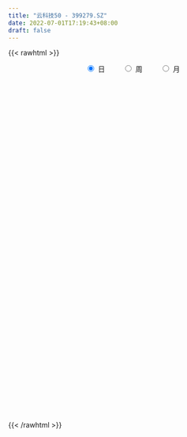 ```yaml
---
title: "云科技50 - 399279.SZ"
date: 2022-07-01T17:19:43+08:00
draft: false
---
```

{{< rawhtml >}}
    <div style="text-align: center">
        <label style="padding: 1rem;"><input style="margin-right: .5rem" type="radio" name="period" value="D" checked onclick="period_change(this)">日</label>
        <label style="padding: 1rem;"><input style="margin-right: .5rem" type="radio" name="period" value="W" onclick="period_change(this)">周</label>
        <label style="padding: 1rem;"><input style="margin-right: .5rem" type="radio" name="period" value="M" onclick="period_change(this)">月</label>
    </div>
    <div id="chart" style="height: 700px;"></div> 
    <script type="text/javascript">
        const D_v = [14532521.0,20422771.0,21527491.0,18542805.0,17758213.0,15622020.0,16602507.0,15631091.0,17378738.0,21180477.0,17883682.0,17817913.0,17741546.0,20988856.0,22990048.0,24111986.0,30864767.0,35339263.0,30968123.0,35369473.0,29604273.0,29045980.0,30643330.0,27564729.0,25731128.0,21074527.0,20570144.0,18739369.0,22379658.0,24483488.0,24073200.0,18538799.0,16417248.0,20645697.0,18204524.0,18889488.0,23289843.0,21680718.0,18142743.0,20867708.0,20205518.0,17581648.0,17495294.0,17624164.0,12398991.0,12480745.0,16866386.0,15510769.0,14337835.0,11513545.0,14316167.0,14281858.0,15980742.0,17514779.0,14098390.0,14012115.0,16243257.0,12955366.0,15792544.0,13212126.0,12223059.0,15353954.0,13291061.0,14618962.0,14803719.0,10846099.0,11104485.0,10224423.0,8561592.0,9462831.0,10503361.0,10173247.0,8508539.0,7069536.0,10395280.0,7396641.0,6998520.0,6870430.0,7235598.0,9341997.0,13769360.0,11990201.0,11234413.0,11042612.0,8374583.0,9718671.0,9243394.0,8828453.0,7369080.0,8016907.0,8454172.0,8002382.0,11617687.0,10086488.0,12358603.0,13323121.0,11712510.0,9264977.0,13096127.0,13585867.0,18943212.0,13912149.0,10842214.0,9490399.0,11172115.0,10430025.0,11029989.0,10081858.0,9157295.0,9153175.0,10820290.0,11872228.0,10956281.0,8666298.0,8206374.0,11907784.0,15062421.0,13170738.0,11413941.0,9190100.0,10154753.0,10011501.0,11721269.0,9431721.0,12825182.0,8291944.0,8694149.0,8729406.0,9906536.0,8767072.0,10274089.0,11717003.0,11902792.0,11526620.0,9574451.0,10653801.0,14932636.0,12184019.0,14987205.0,16766437.0,16862421.0,13841238.0,15251258.0,19311201.0,21298302.0,17023334.0,20528823.0,18921254.0,15227205.0,15117649.0,15850738.0,11566858.0,16922263.0,16291307.0,17721775.0,14364295.0,17200353.0,18344773.0,17050204.0,13930964.0,14591087.0,15974129.0,17121765.0,12239199.0,11568751.0,11113331.0,12069780.0,15752476.0,15480102.0,17537481.0,12498158.0,15599646.0,12498332.0,11468456.0,12182781.0,12396795.0,10706341.0,11635310.0,11752276.0,13472642.0,13821961.0,11225416.0,13029645.0,10656588.0,13367706.0,11445706.0,10043414.0,9526128.0,9402928.0,8742589.0,9868730.0,9576350.0,8663195.0,9240168.0,8904891.0,8421119.0,6311648.0,6766716.0,8836187.0,7660594.0,7563512.0,7772241.0,7985859.0,7980022.0,7057522.0,6872184.0,7268628.0,6839319.0,9585947.0,9693941.0,7755874.0,9589637.0,8502730.0,8863035.0,8010455.0,8795201.0,9188507.0,10363072.0,7455954.0,7539443.0,7440522.0,8300021.0,7705784.0,8529027.0,7900635.0,8967930.0,7577083.0,8941263.0,9875656.0,8657606.0,10919612.0,11801813.0,11807679.0,11816033.0,11489223.0,11314740.0,12158058.0,11653106.0,11814564.0,10297958.0,12748743.0,13466398.0,10103316.0,15707268.0,16612810.0,15941796.0,15038330.0,18588280.0,22273172.0,19155014.0,17589028.0,17099752.0,15877713.0,14154221.0,13794563.0,14074213.0,15109985.0,15620077.0,13729247.0,13269495.0,17224617.0,15705089.0,17206067.0,15730177.0,22558281.0,21205631.0,19033227.0,19730544.0,22642077.0,19499653.0,14442088.0,18652004.0,19127236.0,18891422.0,20134992.0,25233887.0,20709877.0,20119445.0,20579378.0,22519864.0,20852775.0,18001866.0,18689979.0,18690960.0,18399463.0,18869972.0,17412262.0,16952835.0,17077575.0,13839384.0,15045407.0,13265242.0,13652225.0,13045760.0,13440338.0,14530844.0,15974036.0,14298657.0,14568468.0,18126650.0,17878685.0,19890566.0,18303318.0,15789653.0,15558473.0,15113574.0,26361077.0,19775030.0,16763768.0,18376648.0,15540964.0,14022593.0,14560689.0,12654883.0,9922618.0,12260849.0,12069256.0,14258324.0,9113922.0,11527886.0,8999040.0,11501354.0,11012717.0,11216528.0,9950248.0,9920505.0,14258123.0,11109258.0,11455314.0,11134022.0,10621742.0,9583456.0,10213294.0,12426202.0,12622007.0,12181824.0,14231424.0,18370236.0,15933440.0,13513292.0,12317087.0,18441044.0,14500883.0,13171987.0,15243021.0,18063291.0,16114421.0,15558598.0,18602527.0,15019304.0,16706040.0,14575986.0,15640250.0,14171133.0,15608505.0,15080653.0,14882151.0,12806958.0,13867280.0,17822889.0,15929088.0,12649242.0,13038103.0,12180262.0,12973529.0,20147645.0,18840775.0,16262459.0,14901235.0,13982199.0,12707946.0,13744239.0,13378903.0,10544282.0,13856280.0,11335671.0,10442322.0,9111564.0,10281704.0,9348781.0,12215542.0,11732401.0,14618312.0,16165322.0,12963053.0,13979071.0,14102459.0,12340181.0,10885003.0,11428290.0,10520751.0,15807823.0,17119043.0,14775266.0,12575481.0,12821557.0,11328700.0,15520184.0,10907573.0,13521680.0,10477272.0,10857290.0,10106640.0,12827111.0,11115872.0,11711228.0,9541046.0,8362533.0,8258417.0,8946848.0,10176295.0,16592212.0,15616245.0,13993898.0,18235928.0,10495951.0,9805447.0,10602346.0,8495237.0,8259360.0,9936418.0,12665879.0,12649942.0,14934357.0,11250627.0,12149985.0,9932584.0,13494911.0,14312541.0,14036023.0,10289945.0,11653506.0,8348738.0,9439560.0,10316735.0,8545902.0,8769738.0,8725386.0,9195635.0,8083980.0,9968110.0,10107073.0,9351790.0,9319719.0,10429874.0,11103016.0,7869166.0,7428221.0,7629992.0,7569233.0,6737422.0,7838976.0,9897325.0,8938469.0,12394664.0,13376439.0,14556287.0,12589128.0,14584825.0,13350906.0,12146969.0,8503670.0,11422521.0,16132102.0,10172506.0,9405784.0,9380891.0,8885954.0,10518932.0,9722078.0,13039479.0,10188965.0,11579602.0,7969582.0,10664943.0,10717330.0,9347822.0,13413111.0,10442222.0,9297280.0,13551749.0,11704060.0,14144027.0,12121404.0,12117289.0,12278866.0,13220872.0,21456513.0,20187639.0,15334253.0,14594553.0,14023040.0,14096818.0,14455299.0,15421841.0,14503112.0,18053005.0,18546483.0,15121296.0,12966703.0]
const D_histogram = [0.0,0.6998117379,1.968635319,1.0368569154,4.687161476,6.8905305353,11.1394743371,14.8635895859,18.7118682709,22.8336563961,25.3876622144,22.5524834618,26.7136390018,27.335591155,28.7361192123,31.8533937291,41.9551901121,52.0981858255,62.4361215473,73.7944348397,72.5030728988,73.5695365137,62.0989376286,40.2649815909,7.683271229,-13.6257607786,-21.9357225995,-27.3380177633,-27.0024924434,-29.7338616121,-45.96917205,-51.0480502075,-50.9051320687,-40.0358850493,-36.1106178687,-28.2559927005,-14.0303137193,-10.0926386226,-5.4984879859,-3.4934049347,-6.4167054533,-9.797739224,-16.819411008,-22.4827092116,-26.6003105436,-23.6602348819,-16.9025855043,-13.2493294675,-18.2549482527,-22.4255958599,-20.9709325503,-17.1534043324,-14.4990421427,-17.3982524795,-16.7589874989,-12.5871207972,-11.5609961809,-8.2793942848,-4.8540813856,-6.0687429353,-7.4140187639,-15.5105770173,-20.3887431338,-30.1022624094,-40.0028269569,-39.8787707367,-35.7662678185,-29.4708508429,-25.8532211581,-21.1900278642,-12.9119254545,-7.4479176844,-6.289108517,-3.4365829234,-5.6575230588,-6.8400466227,-8.1756317348,-4.9330020011,-2.0188800721,6.319375941,17.6012518035,25.0507672373,24.6139083348,22.2464705237,17.2992305459,12.7940447972,12.0486168616,6.1788475567,1.2453580693,-4.667723783,-5.1049002083,-3.1580120174,0.1977389727,1.778604169,-0.885758434,-1.8455629663,2.550728995,5.056727832,12.5035811185,17.203890284,26.4714267215,26.4592091648,17.944501913,13.3103842877,8.1523083,4.2627626591,-1.6014532211,-5.9142523431,-5.3806545634,-4.4612282854,-5.2927242617,-5.763357989,-8.8316253295,-11.069822401,-10.7511746199,-9.544881004,-4.0203170006,-0.0609429655,3.2777680471,5.9733646381,5.4119133608,4.6866259633,0.66177948,-2.2477126077,-7.2882431241,-8.0638399036,-6.6795576095,-7.7271581415,-7.72932735,-7.6927299872,-4.2806937692,-6.0356311218,-4.4687727857,-4.5532018676,-5.4940662069,-9.4971731667,-5.0502627758,0.5660928463,9.0682557993,19.5815153045,31.4564592951,34.0703641116,32.7754708705,34.2416124051,36.6911752403,39.0845569638,38.3213289041,32.0585754338,24.0932151634,23.9348657217,20.4865277883,16.8502669136,18.695806892,16.6570993678,12.0481479929,3.3672255061,0.6560770043,-10.6863727296,-21.1844918019,-24.1918544927,-23.4293318243,-29.2032399612,-35.4628044953,-43.4404059993,-43.9965559388,-37.1844269386,-24.8897375548,-14.3864747528,-4.6646111067,-3.069281069,-2.0355146827,-4.290701724,-7.1177848085,-12.2599929438,-8.2030585355,-5.0378862545,-1.0311068195,-3.9927231745,-3.5352219065,-8.8627808343,-17.9451042469,-25.6348352733,-24.5371393936,-24.7968303324,-30.4999420193,-32.550314777,-28.9163550136,-24.414911891,-23.322284623,-18.2098412925,-13.6115398151,-11.8323043293,-8.3558883524,0.0340814842,5.4462514887,10.0960257887,13.6932397388,18.4628897989,23.5675431388,26.6788265232,26.5616921705,25.7295964965,21.6811257584,12.8011285441,8.0869447234,8.312164131,8.3649438286,9.5202817095,17.4825876757,22.3231764875,24.8766629938,27.8127829207,26.9360450686,24.708310604,19.7943227233,15.1480884815,12.4863774301,8.2556527129,2.6660353636,-5.7399774504,-11.7949021291,-12.1258623475,-8.7834564714,-7.0553726528,-1.5371813036,4.3148574557,9.2414140243,12.1759327182,15.1437699803,14.7484432064,19.1347204501,25.4432103612,25.2286616515,26.380797245,25.0442815962,24.6983566864,22.4195022482,14.2447693589,7.4406719408,3.3834999318,2.9621842051,0.8037830199,0.127221933,3.5625662824,1.5573629591,0.6209562249,-6.617673049,-5.1628473988,-0.172599842,4.2624484678,5.3041740368,8.8753947264,7.6725164703,6.2441058457,8.2131742804,5.9422814454,10.1944712421,10.0802840295,2.6758302511,-0.4255304194,-3.5207157498,-2.0753404035,0.2632486033,-2.7294677782,1.5123360973,0.5812443498,-2.3859217691,-1.460467739,-2.9225565784,-1.436754567,-0.3941833425,4.5169904548,8.1591311346,6.2581541528,1.5659634033,-7.0137463485,-13.8721329208,-10.2530975023,-6.7637105617,-1.5683213886,-5.8056392597,-1.3618186393,-0.6592487778,-2.7862962765,-3.9983935421,-3.7108797656,-6.8207132268,-11.0251855655,-20.3589124728,-26.1785716309,-35.7136793056,-40.0255609661,-36.6123445228,-33.3177415384,-22.4671089889,-13.8777416456,-6.4834540493,-5.9319527575,-3.3733859629,-3.8449808482,-6.8423840498,-7.5526401957,-11.2035751521,-14.4407455358,-11.268369431,-8.0949106974,-3.2740457354,-3.0270874071,0.5907106284,-1.5445323525,-3.3434096549,-5.0580254208,-10.9921344958,-13.4228216149,-14.2844410114,-10.2300706397,-6.4225325452,-3.6894790544,-2.7881402468,-6.7315745223,-5.9229751453,-3.1560613663,-0.3616524192,-4.7403584171,-4.0947918532,-3.3607427472,1.7427219997,2.276320741,4.5485409219,5.9871129908,4.0817336036,5.8706806935,7.7155833788,9.9308806933,8.1377153391,5.1184846947,7.6369850254,10.8702247875,11.9816206848,13.359673245,16.0075024437,18.1197560335,18.6449908632,22.2625344084,22.6699502292,25.4714126861,25.7988534354,22.4555414547,17.0941281256,14.1126462098,7.6905739271,5.3470054341,7.8268170254,7.1860958295,5.2276720129,2.7903783504,-3.2499189173,-7.3436945561,-7.6538330845,-7.7545520697,-10.7203471503,-10.2431589654,-12.0046519685,-14.8121591841,-10.5973992389,-4.2956581208,-1.2666959541,3.5499647981,6.9982999639,5.9113873917,4.5594265546,-1.3067245961,-10.91058728,-13.4177991209,-13.335771866,-12.2977544199,-11.879576391,-12.1010518277,-9.493216076,-9.9083419869,-5.745835577,-2.6183562296,0.0486063978,-4.4349887978,-8.9623340174,-13.5869701374,-14.4913031159,-18.5378211075,-18.3507043269,-21.5377984164,-21.7102350171,-13.7824708515,-5.3920616584,-1.6074060089,-0.2215348572,-2.6035653317,-2.9246633413,-9.7040507059,-12.2842084696,-21.8922053733,-27.9466351645,-30.5991060352,-32.2301728281,-26.927429409,-22.5001692058,-20.9139882045,-19.4145011184,-12.2735966616,-5.9268470285,-0.8456184689,4.9766933188,11.822132681,12.9778518038,21.3666192288,21.2529082789,22.151287336,22.5502164699,22.7910010673,20.1926171305,14.1831427471,8.0226459027,-4.8124556032,-14.820923472,-21.3008143957,-21.4202299562,-18.7827381374,-21.4386362773,-28.6585028391,-23.999845144,-14.7811562494,-7.8873049809,-1.0522772369,3.0576956237,8.5421934658,9.10960396,6.1749593749,3.4629224691,0.0370080434,3.2001605256,3.5000795764,4.8647129034,3.6104624618,-0.0773117147,-2.6873890464,-11.768986378,-13.2255514019,-16.7766941317,-15.0524178122,-12.324017274,-5.2264813169,-0.7719224663,1.7464567025,-0.0451023398,-2.2606851944,-13.3796961006,-20.5680088123,-13.8538586075,-8.2815957965,3.9534346904,11.5118046076,11.5136599506,10.6980241468,13.2515387336,18.2011686098,21.3386809905,21.7943440787,21.0878137755,22.9406033596,24.2742321579,25.4827324988,26.7589411792,27.8783116886,20.8418733538,16.686565449,14.7797871958,13.4857035678,13.9020227701,17.4450132292,18.8774915558,22.0973801854,27.9987225237,28.6954676507,28.1653026042,21.7162712232,19.493827212,16.2938176437,11.6220493841,10.46020655,9.995787011,8.5459390241,9.0514335819,8.6896437897,1.9195885277,2.0567001679,3.2515618485,4.4647006358,8.6388224695,6.9361869542,5.8301010889,4.3650869673]
const D_fast = [0.0,0.8747646724,2.6357470832,1.9631829084,6.7852778381,10.7112795312,17.7450919173,25.1851045625,33.7113503152,43.5415525395,52.4424739114,55.2454160243,66.0849813147,73.5408312566,82.125389117,93.2060120661,113.7966059771,136.9641481469,162.9111142555,192.7180362578,209.5524425417,229.0112902849,233.065425807,221.297715167,190.6368226124,165.9213504102,152.1274579394,139.8906583348,133.4755605438,123.3107259721,95.5831225216,77.7422318123,65.158866934,66.019142691,60.9167554044,61.7073823975,72.4254829488,73.8399983899,77.0595270302,78.1912588477,73.6637819657,67.8333133891,56.6067888531,45.3228133465,34.5551343787,31.5801513199,34.1121543214,34.4530779913,24.883722143,15.1066755708,11.3186057428,10.8477828776,9.8773845316,2.628611075,-0.9218708192,0.1032156832,-1.7609087457,-0.5491554208,1.662637132,-1.0692101516,-4.2679906711,-16.2421931788,-26.2175450788,-43.4566299568,-63.3579012435,-73.2035377074,-78.0326017438,-79.104897479,-81.9505730836,-82.5848867559,-77.5347657098,-73.9327373608,-74.3462053226,-72.3528254599,-75.98814636,-78.8806815796,-82.2601746253,-80.250795392,-77.841393481,-67.9232934826,-52.2411046693,-38.5288974261,-32.812279245,-29.6180994251,-30.2405317665,-31.5472063158,-29.280480036,-33.6055374517,-38.2276874219,-45.3077002199,-47.0211016973,-45.8637165107,-42.4585307775,-40.4330145389,-43.3188167504,-44.7400120243,-39.7060378142,-35.9358570192,-25.3631084531,-16.3618267166,-0.4764335987,6.1261511358,2.0975693622,0.7910478089,-2.3289511039,-5.1528060799,-11.4173852654,-17.2087474732,-18.0203133343,-18.2161941277,-20.3708711695,-22.282344394,-27.5585180669,-32.5641707386,-34.9333166125,-36.1132432476,-31.5937584944,-27.6496202007,-23.4914671762,-19.3025294257,-18.5110023628,-18.0646332695,-21.9240348827,-25.3954551224,-32.2580464199,-35.0496031752,-35.3352102835,-38.3146003509,-40.2491013969,-42.1356865309,-39.7938237552,-43.0576688882,-42.6080037486,-43.8307332974,-46.1451141884,-52.5225144398,-49.3381697429,-43.5802909093,-32.8110640064,-17.4024256751,2.3366331392,13.4681289836,20.3671034602,30.3936480961,42.0160047414,54.1805257058,62.9976298721,64.7495202602,62.8074637808,68.6328307694,70.3061247831,70.8824306368,77.4019223382,79.527489656,77.9305752793,70.091459169,67.5443299182,53.5302870019,37.7360449792,28.6807186653,23.5859083775,10.5111902504,-4.6140754076,-23.4517784114,-35.0070673356,-37.4910450701,-31.418790075,-24.5121459611,-15.9564350918,-15.1284253213,-14.6035376057,-17.931400078,-22.5379293645,-30.7451357359,-28.7389659615,-26.8332652441,-23.084262514,-27.0440596626,-27.4703638712,-35.0136180076,-48.5822174819,-62.6806573267,-67.7172462953,-74.1761448173,-87.5042420089,-97.6921934609,-101.2873224509,-102.8896073011,-107.6275511889,-107.0675681814,-105.8721516578,-107.0509922544,-105.6635483655,-97.2650581579,-90.4913252812,-83.3175445341,-76.2970206492,-66.9116481394,-55.9151090148,-46.1341189996,-39.6108303096,-34.0105268596,-32.6387161581,-38.3184312364,-41.0108788762,-38.7076184358,-36.563602781,-33.0281944728,-20.6952415877,-10.273858654,-1.5012063993,8.3881092578,14.2453826728,18.1947258592,18.2293186593,17.3701065379,17.8299898441,15.6631783051,10.7400697967,0.8990626201,-8.1045875909,-11.4670133962,-10.3204716379,-10.3562309825,-5.2223349592,1.708418164,8.9453282387,14.9238301122,21.6776098693,24.9693938971,34.1393512533,46.8086437546,52.9012604579,60.6485953626,65.5731501129,71.4018143746,74.7278354985,70.1142949489,65.170365516,61.95906849,62.2782988145,60.3208433843,59.6760877807,64.0020737006,62.3862111171,61.6050434392,52.711995903,52.8761097035,57.8232072998,63.3238677265,65.6916368047,71.4817061759,72.1969570374,72.3295728743,76.351934879,75.5666124054,82.3674200127,84.7733038074,78.0378075918,74.8300643164,70.8547000486,71.781240294,74.1856414517,70.5105581256,75.1304460254,74.3446653654,70.7810188042,71.3413558996,69.1486279156,70.2752412852,71.2192666741,77.2596880851,82.9416115486,82.6051731049,78.3044732062,67.9713268673,57.6449070648,58.7006681077,60.4991274079,65.3024362339,59.6137085479,63.7170745084,64.2548321754,61.4312106077,59.2195149565,58.5793087916,53.7642970237,46.8035282936,32.3800732681,20.0157712023,1.5522437012,-12.7660282008,-18.5058978882,-23.5407302883,-18.3068749861,-13.1869430542,-7.4135189703,-8.3450058678,-6.6297855639,-8.0626256613,-12.7706248754,-15.3690410702,-21.8208698146,-28.6682265822,-28.3129428352,-27.1632117759,-23.1608582478,-23.6706717713,-19.9051960787,-22.4265721477,-25.0613018639,-28.0404239849,-36.7225666839,-42.5089592067,-46.9416888561,-45.4448361443,-43.2429311861,-41.4322474589,-41.227943713,-46.8542716191,-47.5264160284,-45.548517591,-42.8445217487,-48.4083173508,-48.7864487503,-48.892585331,-43.3534400842,-42.2507611577,-38.8414057463,-35.9060554296,-36.791001416,-33.5343841527,-29.7605856227,-25.0625681349,-24.8213046543,-26.560914125,-22.1331675379,-16.182371579,-12.0755705105,-7.3575996391,-0.7078948294,5.9342977688,11.1207803142,20.3039574616,26.3788608396,35.5481764681,42.3253305762,44.5959039592,43.5080226615,44.0547022982,39.5552734973,38.5484563627,42.9849722104,44.1407749719,43.4892691586,41.7495700836,34.8967930867,28.9670938088,26.7434970093,24.7041400067,19.0582581385,16.9746565821,12.2120005868,5.7014535752,7.2668637106,12.4946902986,15.2069784767,20.9111304284,26.1090405852,26.4999748609,26.2878706625,20.0950383628,7.7635288589,1.9018672377,-1.3500484738,-3.3864696328,-5.9381857016,-9.1849240952,-8.9503923625,-11.8426037702,-9.1165562545,-6.6436659645,-3.9645517376,-9.5568941326,-16.3248228566,-24.3462015109,-28.8733602684,-37.5543335369,-41.954892838,-50.5264365316,-56.1264318867,-51.6442854339,-44.6018916555,-41.2190875082,-39.8886000707,-42.9215218782,-43.9737857231,-53.1791857642,-58.8303956453,-73.9114438923,-86.9525324746,-97.2547798541,-106.943389854,-108.3725037872,-109.5702858854,-113.2126019352,-116.5667401288,-112.4942348374,-107.6291969614,-102.7593730191,-95.6928879017,-85.8919153692,-81.4917332954,-67.7613110633,-62.5617949434,-56.1255940523,-50.0891108009,-44.1505759367,-41.7008055908,-44.1644942875,-48.3193296562,-62.357545063,-76.0712437998,-87.8763383223,-93.3508113719,-95.4090040875,-103.4245612966,-117.8090535683,-119.1503571592,-113.6269573269,-108.7049323036,-102.1329738688,-97.2585771023,-89.6385308937,-86.7937194096,-88.184624151,-90.0309304395,-93.4475928543,-89.4844002408,-88.3094612958,-85.7286497429,-86.0802845691,-89.7873866743,-93.0693112676,-105.0931551937,-109.8561080681,-117.6014243308,-119.6402524644,-119.9928562447,-114.2019406168,-109.9403623828,-106.9853690384,-108.7882036656,-111.5689578189,-126.0328927502,-138.363207665,-135.112522112,-131.6106582502,-118.3872690906,-107.9509480216,-105.0706776908,-103.2118074581,-97.3454081878,-87.8454861592,-79.3733035309,-73.4690544229,-68.9036312822,-61.3156908582,-53.9135040206,-46.3343205549,-38.3683765797,-30.2794281482,-32.1053981445,-32.089064687,-30.3008961413,-28.2235538773,-24.3317289825,-16.4274852161,-10.2756340006,-1.5314003246,11.3696226446,19.2402346843,25.7513952888,24.7314317136,27.3824445055,28.2558893481,26.4896334344,27.9428422379,29.9773694516,30.6640062207,33.432359174,35.2429803292,28.9528221992,29.6041088814,31.611861024,33.9411749703,40.2750024214,40.3064136447,40.6578530516,40.2841106718]
const D_slow = [0.0,0.1749529345,0.6671117642,0.9263259931,2.0981163621,3.8207489959,6.6056175802,10.3215149766,14.9994820444,20.7078961434,27.054811697,32.6929325624,39.3713423129,46.2052401016,53.3892699047,61.352618337,71.841415865,84.8659623214,100.4749927082,118.9236014181,137.0493696428,155.4417537712,170.9664881784,181.0327335761,182.9535513834,179.5471111887,174.0631805389,167.228676098,160.4780529872,153.0445875842,141.5522945717,128.7902820198,116.0639990026,106.0550277403,97.0273732731,89.963375098,86.4557966682,83.9326370125,82.5580150161,81.6846637824,80.0804874191,77.6310526131,73.4261998611,67.8055225582,61.1554449223,55.2403862018,51.0147398257,47.7024074588,43.1386703957,37.5322714307,32.2895382931,28.00118721,24.3764266743,20.0268635544,15.8371166797,12.6903364804,9.8000874352,7.730238864,6.5167185176,4.9995327838,3.1460280928,-0.7316161615,-5.828801945,-13.3543675473,-23.3550742866,-33.3247669707,-42.2663339254,-49.6340466361,-56.0973519256,-61.3948588916,-64.6228402553,-66.4848196764,-68.0570968056,-68.9162425365,-70.3306233012,-72.0406349569,-74.0845428906,-75.3177933908,-75.8225134089,-74.2426694236,-69.8423564728,-63.5796646634,-57.4261875797,-51.8645699488,-47.5397623123,-44.341251113,-41.3290968976,-39.7843850084,-39.4730454911,-40.6399764369,-41.916201489,-42.7057044933,-42.6562697501,-42.2116187079,-42.4330583164,-42.894449058,-42.2567668092,-40.9925848512,-37.8666895716,-33.5657170006,-26.9478603202,-20.333058029,-15.8469325508,-12.5193364788,-10.4812594038,-9.4155687391,-9.8159320443,-11.2944951301,-12.6396587709,-13.7549658423,-15.0781469077,-16.518986405,-18.7268927374,-21.4943483376,-24.1821419926,-26.5683622436,-27.5734414937,-27.5886772351,-26.7692352234,-25.2758940638,-23.9229157236,-22.7512592328,-22.5858143628,-23.1477425147,-24.9698032957,-26.9857632716,-28.655652674,-30.5874422094,-32.5197740469,-34.4429565437,-35.513129986,-37.0220377664,-38.1392309629,-39.2775314298,-40.6510479815,-43.0253412732,-44.2879069671,-44.1463837555,-41.8793198057,-36.9839409796,-29.1198261558,-20.6022351279,-12.4083674103,-3.847964309,5.3248295011,15.095968742,24.676300968,32.6909448265,38.7142486173,44.6979650477,49.8195969948,54.0321637232,58.7061154462,62.8703902882,65.8824272864,66.7242336629,66.888252914,64.2166597316,58.9205367811,52.8725731579,47.0152402018,39.7144302116,30.8487290877,19.9886275879,8.9894886032,-0.3066181315,-6.5290525202,-10.1256712084,-11.291823985,-12.0591442523,-12.568022923,-13.640698354,-15.4201445561,-18.485142792,-20.5359074259,-21.7953789896,-22.0531556944,-23.0513364881,-23.9351419647,-26.1508371733,-30.637113235,-37.0458220533,-43.1801069017,-49.3793144848,-57.0042999897,-65.1418786839,-72.3709674373,-78.4746954101,-84.3052665658,-88.8577268889,-92.2606118427,-95.218687925,-97.3076600131,-97.2991396421,-95.9375767699,-93.4135703227,-89.990260388,-85.3745379383,-79.4826521536,-72.8129455228,-66.1725224802,-59.7401233561,-54.3198419165,-51.1195597804,-49.0978235996,-47.0197825668,-44.9285466097,-42.5484761823,-38.1778292634,-32.5970351415,-26.3778693931,-19.4246736629,-12.6906623958,-6.5135847448,-1.565004064,2.2220180564,5.3436124139,7.4075255922,8.0740344331,6.6390400705,3.6903145382,0.6588489513,-1.5370151665,-3.3008583297,-3.6851536556,-2.6064392917,-0.2960857856,2.747897394,6.533839889,10.2209506906,15.0046308032,21.3654333935,27.6725988063,34.2677981176,40.5288685166,46.7034576882,52.3083332503,55.86952559,57.7296935752,58.5755685582,59.3161146094,59.5170603644,59.5488658477,60.4395074182,60.828848158,60.9840872142,59.329668952,58.0389571023,57.9958071418,59.0614192587,60.3874627679,62.6063114495,64.5244405671,66.0854670285,68.1387605986,69.62433096,72.1729487705,74.6930197779,75.3619773407,75.2555947358,74.3754157984,73.8565806975,73.9223928483,73.2400259038,73.6181099281,73.7634210156,73.1669405733,72.8018236385,72.0711844939,71.7119958522,71.6134500166,72.7426976303,74.7824804139,76.3470189521,76.7385098029,74.9850732158,71.5170399856,68.95376561,67.2628379696,66.8707576225,65.4193478075,65.0788931477,64.9140809532,64.2175068841,63.2179084986,62.2901885572,60.5850102505,57.8287138591,52.7389857409,46.1943428332,37.2659230068,27.2595327653,18.1064466346,9.77701125,4.1602340028,0.6907985914,-0.9300649209,-2.4130531103,-3.256399601,-4.2176448131,-5.9282408256,-7.8164008745,-10.6172946625,-14.2274810464,-17.0445734042,-19.0683010785,-19.8868125124,-20.6435843642,-20.4959067071,-20.8820397952,-21.7178922089,-22.9823985641,-25.7304321881,-29.0861375918,-32.6572478447,-35.2147655046,-36.8203986409,-37.7427684045,-38.4398034662,-40.1226970968,-41.6034408831,-42.3924562247,-42.4828693295,-43.6679589337,-44.691656897,-45.5318425838,-45.0961620839,-44.5270818987,-43.3899466682,-41.8931684205,-40.8727350196,-39.4050648462,-37.4761690015,-34.9934488282,-32.9590199934,-31.6793988197,-29.7701525634,-27.0525963665,-24.0571911953,-20.7172728841,-16.7153972731,-12.1854582647,-7.5242105489,-1.9585769468,3.7089106105,10.076763782,16.5264771408,22.1403625045,26.4138945359,29.9420560884,31.8646995701,33.2014509287,35.158155185,36.9546791424,38.2615971456,38.9591917332,38.1467120039,36.3107883649,34.3973300938,32.4586920764,29.7786052888,27.2178155474,24.2166525553,20.5136127593,17.8642629495,16.7903484194,16.4736744308,17.3611656303,19.1107406213,20.5885874692,21.7284441079,21.4017629589,18.6741161389,15.3196663586,11.9857233922,8.9112847872,5.9413906894,2.9161277325,0.5428237135,-1.9342617832,-3.3707206775,-4.0253097349,-4.0131581354,-5.1219053349,-7.3624888392,-10.7592313736,-14.3820571525,-19.0165124294,-23.6041885111,-28.9886381152,-34.4161968695,-37.8618145824,-39.209829997,-39.6116814992,-39.6670652135,-40.3179565465,-41.0491223818,-43.4751350583,-46.5461871757,-52.019238519,-59.0058973101,-66.6556738189,-74.7132170259,-81.4450743782,-87.0701166796,-92.2986137308,-97.1522390104,-100.2206381758,-101.7023499329,-101.9137545501,-100.6695812204,-97.7140480502,-94.4695850992,-89.127930292,-83.8147032223,-78.2768813883,-72.6393272708,-66.941577004,-61.8934227214,-58.3476370346,-56.3419755589,-57.5450894597,-61.2503203277,-66.5755239267,-71.9305814157,-76.6262659501,-81.9859250194,-89.1505507292,-95.1505120152,-98.8458010775,-100.8176273227,-101.080696632,-100.316272726,-98.1807243596,-95.9033233696,-94.3595835258,-93.4938529086,-93.4846008977,-92.6845607663,-91.8095408722,-90.5933626464,-89.6907470309,-89.7100749596,-90.3819222212,-93.3241688157,-96.6305566662,-100.8247301991,-104.5878346522,-107.6688389707,-108.9754592999,-109.1684399165,-108.7318257409,-108.7431013258,-109.3082726244,-112.6531966496,-117.7951988527,-121.2586635045,-123.3290624537,-122.3407037811,-119.4627526292,-116.5843376415,-113.9098316048,-110.5969469214,-106.046654769,-100.7119845213,-95.2633985017,-89.9914450578,-84.2562942179,-78.1877361784,-71.8170530537,-65.1273177589,-58.1577398368,-52.9472714983,-48.7756301361,-45.0806833371,-41.7092574452,-38.2337517526,-33.8724984453,-29.1531255564,-23.62878051,-16.6290998791,-9.4552329664,-2.4139073154,3.0151604904,7.8886172934,11.9620717044,14.8675840504,17.4826356879,19.9815824406,22.1180671966,24.3809255921,26.5533365395,27.0332336715,27.5474087135,28.3602991756,29.4764743345,31.6361799519,33.3702266905,34.8277519627,35.9190237045]
const D_data = [['2020-06-10', 3255.2823, 3278.3908, 3237.8584, 3278.9902],['2020-06-11', 3280.272, 3289.3566, 3270.7134, 3348.6237],['2020-06-12', 3218.1616, 3302.9653, 3214.3036, 3326.3689],['2020-06-15', 3300.3195, 3277.6154, 3277.3007, 3340.2798],['2020-06-16', 3323.3115, 3344.9498, 3299.5577, 3345.1444],['2020-06-17', 3355.9632, 3347.7745, 3314.7517, 3355.9632],['2020-06-18', 3341.5252, 3398.9196, 3329.7989, 3410.3526],['2020-06-19', 3400.7853, 3425.6384, 3392.0061, 3444.5283],['2020-06-22', 3437.4723, 3463.0473, 3436.9618, 3476.1129],['2020-06-23', 3468.9042, 3507.3519, 3439.8072, 3510.7915],['2020-06-24', 3513.8512, 3528.6049, 3513.7084, 3543.801],['2020-06-29', 3508.3386, 3483.8138, 3464.7111, 3529.3742],['2020-06-30', 3519.3899, 3600.0588, 3519.3899, 3612.037],['2020-07-01', 3613.353, 3596.5039, 3532.3377, 3624.8008],['2020-07-02', 3595.3814, 3641.3962, 3561.5253, 3648.8405],['2020-07-03', 3652.0608, 3707.7193, 3622.314, 3709.6415],['2020-07-06', 3738.7505, 3870.3247, 3738.7505, 3900.1785],['2020-07-07', 3930.6009, 3974.774, 3909.2085, 4074.2562],['2020-07-08', 3974.4825, 4092.0657, 3932.6719, 4092.5514],['2020-07-09', 4100.3273, 4234.1535, 4097.5337, 4270.63],['2020-07-10', 4195.9627, 4179.9694, 4150.6702, 4270.3384],['2020-07-13', 4172.5362, 4288.4981, 4172.5048, 4288.4981],['2020-07-14', 4261.8174, 4180.9218, 4093.008, 4273.2652],['2020-07-15', 4176.8552, 4026.8828, 4003.479, 4195.9974],['2020-07-16', 4029.8691, 3789.7163, 3766.7373, 4065.2926],['2020-07-17', 3811.8581, 3808.2578, 3752.2554, 3878.5721],['2020-07-20', 3860.3074, 3901.7858, 3761.0267, 3901.7858],['2020-07-21', 3909.4306, 3905.597, 3859.3818, 3937.6631],['2020-07-22', 3910.5607, 3965.3464, 3888.1393, 4020.3785],['2020-07-23', 3912.7989, 3919.9963, 3805.2638, 3948.1054],['2020-07-24', 3882.3013, 3689.86, 3681.0176, 3911.0645],['2020-07-27', 3708.2836, 3752.1911, 3696.983, 3789.4573],['2020-07-28', 3801.0399, 3780.7787, 3730.7598, 3807.7858],['2020-07-29', 3774.4822, 3924.4579, 3762.5158, 3924.4579],['2020-07-30', 3936.6417, 3861.478, 3851.4171, 3936.6417],['2020-07-31', 3868.053, 3930.2042, 3861.4509, 3961.8421],['2020-08-03', 3988.1104, 4065.6135, 3959.6179, 4065.6743],['2020-08-04', 4078.6329, 3988.4249, 3967.7919, 4079.1171],['2020-08-05', 4048.312, 4025.44, 3980.6769, 4053.5277],['2020-08-06', 4020.3557, 4019.0152, 3954.5224, 4031.7218],['2020-08-07', 4012.4466, 3962.315, 3874.7582, 4012.4466],['2020-08-10', 3938.1955, 3944.2156, 3900.3904, 3983.5666],['2020-08-11', 3935.6284, 3870.4371, 3863.9099, 3968.6266],['2020-08-12', 3859.0707, 3847.3316, 3745.9065, 3874.5485],['2020-08-13', 3860.3072, 3829.6505, 3817.5956, 3864.9061],['2020-08-14', 3818.843, 3903.0474, 3814.0295, 3905.9881],['2020-08-17', 3913.4689, 3968.5179, 3887.3296, 3970.4365],['2020-08-18', 3965.0528, 3952.7969, 3925.6968, 3973.8587],['2020-08-19', 3943.7104, 3834.4117, 3829.5018, 3943.7104],['2020-08-20', 3803.3087, 3809.389, 3778.7422, 3856.9322],['2020-08-21', 3849.2024, 3860.0855, 3827.1097, 3904.3187],['2020-08-24', 3882.3065, 3893.0046, 3824.3814, 3920.5697],['2020-08-25', 3908.2849, 3887.0138, 3874.2385, 3929.7957],['2020-08-26', 3894.0968, 3807.087, 3792.4563, 3894.6347],['2020-08-27', 3812.0617, 3834.148, 3780.8081, 3849.4897],['2020-08-28', 3821.2965, 3881.7373, 3793.3575, 3885.7443],['2020-08-31', 3910.0769, 3848.3161, 3848.3161, 3923.7847],['2020-09-01', 3841.5851, 3881.5631, 3809.8048, 3881.5631],['2020-09-02', 3885.4428, 3897.3099, 3854.2087, 3913.574],['2020-09-03', 3884.6403, 3841.5788, 3832.098, 3884.6403],['2020-09-04', 3765.5757, 3828.1577, 3763.6019, 3834.3951],['2020-09-07', 3821.315, 3708.8594, 3693.9016, 3832.6185],['2020-09-08', 3720.0723, 3699.0947, 3654.6142, 3729.1222],['2020-09-09', 3647.5185, 3577.2173, 3553.49, 3652.0038],['2020-09-10', 3617.266, 3490.845, 3473.4898, 3620.7442],['2020-09-11', 3476.8231, 3553.8307, 3474.4111, 3556.0402],['2020-09-14', 3574.2699, 3579.5355, 3545.674, 3607.5318],['2020-09-15', 3583.1904, 3602.3743, 3563.2476, 3611.389],['2020-09-16', 3592.3208, 3565.9325, 3541.3761, 3605.102],['2020-09-17', 3552.6213, 3574.2223, 3521.2482, 3607.2825],['2020-09-18', 3578.0335, 3631.9612, 3561.1606, 3634.2709],['2020-09-21', 3641.8983, 3616.4394, 3613.214, 3665.1868],['2020-09-22', 3585.5711, 3565.3174, 3553.9388, 3616.5789],['2020-09-23', 3578.9422, 3583.7458, 3550.9331, 3597.8759],['2020-09-24', 3554.6236, 3508.2605, 3506.8963, 3564.1064],['2020-09-25', 3521.3663, 3496.8491, 3479.3283, 3527.7163],['2020-09-28', 3503.6372, 3471.6249, 3470.3529, 3509.6304],['2020-09-29', 3494.3494, 3518.2539, 3486.5551, 3538.8074],['2020-09-30', 3529.1531, 3517.2581, 3498.6211, 3554.5293],['2020-10-09', 3580.7856, 3606.8046, 3573.6367, 3617.1123],['2020-10-12', 3637.0198, 3696.2788, 3631.1864, 3696.2788],['2020-10-13', 3689.2763, 3706.6866, 3660.5353, 3710.0837],['2020-10-14', 3685.5906, 3638.1709, 3630.0185, 3685.5906],['2020-10-15', 3636.2594, 3617.3794, 3614.3273, 3647.872],['2020-10-16', 3612.628, 3573.9742, 3550.9625, 3620.0434],['2020-10-19', 3614.8983, 3559.3872, 3554.1355, 3628.9957],['2020-10-20', 3556.4254, 3596.1289, 3543.4012, 3596.2954],['2020-10-21', 3593.1952, 3515.4658, 3493.4262, 3593.1952],['2020-10-22', 3493.4833, 3495.2013, 3473.0261, 3514.4242],['2020-10-23', 3505.0295, 3446.3833, 3441.3551, 3528.082],['2020-10-26', 3437.7476, 3487.9679, 3429.5966, 3510.717],['2020-10-27', 3469.5147, 3512.5873, 3465.8976, 3520.3264],['2020-10-28', 3510.0342, 3537.3546, 3465.3634, 3558.0821],['2020-10-29', 3479.1842, 3523.2366, 3474.2795, 3534.865],['2020-10-30', 3529.6617, 3461.3914, 3454.8233, 3557.5463],['2020-11-02', 3460.3639, 3465.73, 3415.9323, 3474.7229],['2020-11-03', 3474.3714, 3536.4012, 3464.7049, 3547.5862],['2020-11-04', 3542.8214, 3528.55, 3511.218, 3551.4797],['2020-11-05', 3588.1264, 3618.9247, 3549.3328, 3624.7153],['2020-11-06', 3630.9946, 3624.2994, 3591.2861, 3642.3585],['2020-11-09', 3657.7143, 3732.6913, 3657.7143, 3780.0438],['2020-11-10', 3706.887, 3659.3741, 3639.9726, 3706.887],['2020-11-11', 3639.2415, 3544.9013, 3544.9013, 3650.6024],['2020-11-12', 3582.8987, 3568.3892, 3555.9045, 3594.7918],['2020-11-13', 3542.3662, 3542.2227, 3498.0267, 3548.0888],['2020-11-16', 3558.2341, 3537.1338, 3496.9926, 3560.205],['2020-11-17', 3531.2646, 3485.601, 3430.4552, 3531.2646],['2020-11-18', 3476.2607, 3472.8982, 3447.231, 3494.4476],['2020-11-19', 3460.3271, 3517.1457, 3439.354, 3526.7825],['2020-11-20', 3520.3593, 3520.0866, 3508.2544, 3544.5071],['2020-11-23', 3521.0273, 3492.3977, 3462.9696, 3522.2395],['2020-11-24', 3487.144, 3486.6879, 3463.8642, 3509.7598],['2020-11-25', 3484.7989, 3436.1375, 3436.1375, 3495.8133],['2020-11-26', 3437.3355, 3421.2707, 3403.5553, 3451.3151],['2020-11-27', 3423.7234, 3436.0824, 3397.2199, 3447.0954],['2020-11-30', 3434.2991, 3439.5691, 3396.9566, 3474.5488],['2020-12-01', 3434.8345, 3502.6536, 3431.5409, 3505.0836],['2020-12-02', 3502.3599, 3503.195, 3482.8947, 3516.8372],['2020-12-03', 3504.3828, 3512.6334, 3486.8019, 3523.6886],['2020-12-04', 3504.2617, 3520.9498, 3487.8969, 3523.5711],['2020-12-07', 3525.7737, 3486.9733, 3484.6903, 3531.3273],['2020-12-08', 3490.5939, 3482.1505, 3478.0493, 3510.4453],['2020-12-09', 3490.5127, 3426.8055, 3426.8055, 3490.5127],['2020-12-10', 3415.765, 3418.0616, 3389.1513, 3449.0307],['2020-12-11', 3423.5279, 3362.5005, 3326.8716, 3426.8712],['2020-12-14', 3361.1352, 3390.2985, 3334.8506, 3392.4876],['2020-12-15', 3386.7439, 3409.1282, 3376.5494, 3419.2718],['2020-12-16', 3415.1762, 3369.5366, 3366.521, 3416.531],['2020-12-17', 3363.1743, 3369.0746, 3314.4394, 3371.9569],['2020-12-18', 3380.1408, 3358.6746, 3343.7153, 3382.9118],['2020-12-21', 3347.5206, 3400.5411, 3331.4435, 3404.6058],['2020-12-22', 3389.1243, 3330.9412, 3330.9412, 3395.8457],['2020-12-23', 3333.1979, 3362.4826, 3293.5303, 3362.4826],['2020-12-24', 3357.7494, 3336.6516, 3332.1471, 3388.0994],['2020-12-25', 3327.558, 3313.3866, 3297.7836, 3337.3594],['2020-12-28', 3299.9428, 3249.5797, 3246.1338, 3300.9788],['2020-12-29', 3250.0324, 3344.6297, 3249.8928, 3373.3666],['2020-12-30', 3332.0199, 3378.4857, 3310.4671, 3385.6944],['2020-12-31', 3373.1972, 3450.7093, 3373.1972, 3457.2232],['2021-01-04', 3457.2673, 3533.4111, 3448.1471, 3544.0362],['2021-01-05', 3509.3674, 3627.0334, 3501.9277, 3638.3333],['2021-01-06', 3632.2325, 3573.0427, 3559.7206, 3632.2325],['2021-01-07', 3568.0389, 3552.1231, 3515.1119, 3579.944],['2021-01-08', 3552.3496, 3612.9648, 3552.3496, 3647.8551],['2021-01-11', 3630.8355, 3664.5263, 3619.2862, 3719.3215],['2021-01-12', 3655.0522, 3708.8714, 3637.0629, 3708.8714],['2021-01-13', 3709.4485, 3707.6672, 3691.5251, 3752.5302],['2021-01-14', 3693.0177, 3652.0315, 3627.6368, 3731.1005],['2021-01-15', 3648.9408, 3619.7303, 3583.9275, 3661.5752],['2021-01-18', 3608.3522, 3720.8017, 3604.2041, 3737.3163],['2021-01-19', 3732.2423, 3694.3689, 3686.6464, 3757.9049],['2021-01-20', 3686.2957, 3695.2029, 3662.0672, 3704.3181],['2021-01-21', 3702.8951, 3781.3953, 3702.8951, 3797.5519],['2021-01-22', 3779.4702, 3755.0675, 3700.8804, 3782.2881],['2021-01-25', 3734.5548, 3725.534, 3684.1329, 3795.624],['2021-01-26', 3714.8881, 3654.082, 3641.0766, 3741.1532],['2021-01-27', 3651.7621, 3709.1563, 3630.0736, 3716.8997],['2021-01-28', 3658.1073, 3568.1459, 3553.997, 3679.8854],['2021-01-29', 3591.216, 3515.4389, 3469.7966, 3605.641],['2021-02-01', 3526.2797, 3562.4368, 3521.8202, 3580.3553],['2021-02-02', 3567.9411, 3591.6032, 3551.9419, 3603.8377],['2021-02-03', 3589.4327, 3481.11, 3477.5666, 3615.2415],['2021-02-04', 3483.1364, 3421.418, 3358.9226, 3488.3184],['2021-02-05', 3421.5703, 3333.1665, 3333.1665, 3429.391],['2021-02-08', 3344.4218, 3369.9756, 3325.6768, 3401.1164],['2021-02-09', 3391.6638, 3447.3256, 3377.0695, 3459.2823],['2021-02-10', 3460.1168, 3542.486, 3444.441, 3550.3303],['2021-02-18', 3601.2945, 3564.9391, 3556.6223, 3614.2248],['2021-02-19', 3557.2494, 3600.8562, 3529.1109, 3606.762],['2021-02-22', 3606.5517, 3524.9271, 3524.0711, 3606.5517],['2021-02-23', 3492.8381, 3521.2135, 3475.381, 3553.2509],['2021-02-24', 3527.6283, 3472.255, 3435.6139, 3557.3391],['2021-02-25', 3496.8126, 3444.6316, 3437.172, 3501.6734],['2021-02-26', 3378.9212, 3383.7714, 3369.0247, 3415.933],['2021-03-01', 3422.8119, 3485.1345, 3422.8119, 3486.9312],['2021-03-02', 3494.8379, 3485.2148, 3446.8875, 3513.7127],['2021-03-03', 3476.9134, 3509.6612, 3461.1369, 3511.0028],['2021-03-04', 3483.3591, 3419.904, 3406.7468, 3488.2737],['2021-03-05', 3375.6387, 3449.5874, 3374.4891, 3478.8672],['2021-03-08', 3473.2955, 3355.2899, 3355.1882, 3497.5584],['2021-03-09', 3338.2479, 3254.2814, 3229.7563, 3344.9102],['2021-03-10', 3306.1842, 3203.8701, 3195.8465, 3310.9128],['2021-03-11', 3209.7184, 3270.2453, 3191.1433, 3274.3153],['2021-03-12', 3279.2167, 3229.071, 3210.1598, 3280.27],['2021-03-15', 3184.3393, 3114.8328, 3094.0631, 3184.3393],['2021-03-16', 3115.0046, 3105.5199, 3060.374, 3127.2475],['2021-03-17', 3113.4828, 3146.5566, 3077.3687, 3154.8433],['2021-03-18', 3153.3721, 3147.3105, 3133.7147, 3156.0765],['2021-03-19', 3103.731, 3088.9552, 3078.68, 3132.787],['2021-03-22', 3087.8627, 3127.133, 3084.3127, 3127.8291],['2021-03-23', 3131.6297, 3121.3232, 3106.4795, 3154.0894],['2021-03-24', 3103.041, 3079.6803, 3069.1181, 3119.4355],['2021-03-25', 3068.8749, 3093.3578, 3066.1233, 3115.9479],['2021-03-26', 3106.6234, 3169.9174, 3103.8362, 3189.1094],['2021-03-29', 3189.665, 3158.4508, 3155.3585, 3198.2182],['2021-03-30', 3155.6468, 3168.9242, 3148.1137, 3182.5896],['2021-03-31', 3170.7136, 3174.5722, 3153.8754, 3181.1319],['2021-04-01', 3181.3063, 3212.3734, 3165.9274, 3217.1558],['2021-04-02', 3226.5254, 3248.4863, 3223.377, 3266.5901],['2021-04-06', 3266.1324, 3255.1084, 3236.9898, 3270.1053],['2021-04-07', 3253.0332, 3234.2286, 3201.7714, 3253.0332],['2021-04-08', 3223.7078, 3234.7057, 3210.1088, 3255.3426],['2021-04-09', 3230.799, 3192.0407, 3187.7868, 3240.4896],['2021-04-12', 3186.6648, 3102.7056, 3094.5723, 3194.3218],['2021-04-13', 3102.788, 3119.2627, 3102.788, 3150.3351],['2021-04-14', 3133.0417, 3168.7207, 3131.4291, 3172.265],['2021-04-15', 3169.1213, 3167.4465, 3139.998, 3169.7836],['2021-04-16', 3167.3597, 3185.4847, 3156.8234, 3197.3675],['2021-04-19', 3205.6614, 3300.646, 3205.6614, 3301.1886],['2021-04-20', 3299.1968, 3307.2018, 3292.3243, 3336.8538],['2021-04-21', 3294.161, 3313.3527, 3279.7562, 3320.5881],['2021-04-22', 3324.4159, 3350.9479, 3308.7655, 3367.9248],['2021-04-23', 3349.8548, 3328.4441, 3323.9394, 3357.2829],['2021-04-26', 3334.7065, 3322.4602, 3317.0569, 3376.9072],['2021-04-27', 3308.2491, 3286.7049, 3253.9478, 3308.2491],['2021-04-28', 3274.9579, 3278.1985, 3245.7984, 3285.7127],['2021-04-29', 3283.335, 3294.8836, 3281.3022, 3326.2503],['2021-04-30', 3291.1082, 3265.7515, 3247.3591, 3297.1963],['2021-05-06', 3262.2539, 3227.5556, 3217.1848, 3277.0375],['2021-05-07', 3232.8999, 3154.0778, 3154.0778, 3237.6705],['2021-05-10', 3152.1652, 3137.9918, 3124.691, 3173.8186],['2021-05-11', 3124.2695, 3183.1123, 3090.8785, 3194.2935],['2021-05-12', 3174.4798, 3228.8707, 3165.7483, 3229.9216],['2021-05-13', 3193.5684, 3215.6874, 3189.7502, 3245.1258],['2021-05-14', 3226.9024, 3278.9162, 3197.536, 3279.7632],['2021-05-17', 3279.9596, 3314.6299, 3279.9596, 3346.2953],['2021-05-18', 3311.2853, 3337.5239, 3297.5448, 3343.5569],['2021-05-19', 3327.3303, 3342.6698, 3317.5473, 3368.3538],['2021-05-20', 3337.0282, 3370.7478, 3334.8004, 3383.1128],['2021-05-21', 3376.324, 3348.7777, 3339.5713, 3387.0681],['2021-05-24', 3347.1727, 3434.9667, 3347.1727, 3438.6421],['2021-05-25', 3436.8308, 3508.6003, 3423.8685, 3512.1817],['2021-05-26', 3512.336, 3467.232, 3462.8932, 3512.336],['2021-05-27', 3457.0094, 3512.0695, 3457.0094, 3521.0062],['2021-05-28', 3504.2723, 3506.3765, 3482.779, 3533.0566],['2021-05-31', 3516.6958, 3540.4444, 3516.6958, 3545.5872],['2021-06-01', 3524.8636, 3535.0929, 3509.2387, 3569.1428],['2021-06-02', 3534.9177, 3455.268, 3441.7385, 3537.2751],['2021-06-03', 3460.9906, 3448.6202, 3448.4744, 3501.4686],['2021-06-04', 3446.3486, 3466.2308, 3441.3161, 3487.9907],['2021-06-07', 3478.5515, 3510.6234, 3466.4905, 3510.7831],['2021-06-08', 3517.1328, 3491.8469, 3472.861, 3525.5601],['2021-06-09', 3490.7519, 3511.6067, 3481.5029, 3515.8225],['2021-06-10', 3509.119, 3580.6936, 3502.2866, 3583.4819],['2021-06-11', 3591.7498, 3527.0934, 3516.5318, 3591.7498],['2021-06-15', 3534.6872, 3542.0833, 3503.9478, 3561.2661],['2021-06-16', 3540.9269, 3447.0755, 3442.7928, 3546.0134],['2021-06-17', 3445.3731, 3544.0055, 3444.6159, 3549.6383],['2021-06-18', 3566.7014, 3611.9628, 3566.3, 3632.554],['2021-06-21', 3608.7657, 3640.5904, 3587.2557, 3659.7864],['2021-06-22', 3653.824, 3625.294, 3598.2019, 3657.7324],['2021-06-23', 3625.2308, 3684.0063, 3608.2449, 3707.072],['2021-06-24', 3691.1153, 3646.3174, 3629.114, 3692.9423],['2021-06-25', 3648.4581, 3651.2689, 3614.3066, 3665.656],['2021-06-28', 3657.5137, 3710.7224, 3645.4336, 3719.738],['2021-06-29', 3707.888, 3672.2799, 3654.9947, 3713.9071],['2021-06-30', 3693.0786, 3776.0411, 3676.3784, 3788.0163],['2021-07-01', 3773.8914, 3751.1737, 3735.8071, 3810.4057],['2021-07-02', 3727.5175, 3655.2207, 3649.4944, 3727.819],['2021-07-05', 3671.4166, 3692.3098, 3656.5718, 3721.0324],['2021-07-06', 3692.8512, 3684.6704, 3622.0151, 3727.835],['2021-07-07', 3646.3547, 3745.4511, 3633.8487, 3758.4167],['2021-07-08', 3751.378, 3776.7465, 3740.1988, 3783.3465],['2021-07-09', 3751.3944, 3717.66, 3658.2394, 3756.4445],['2021-07-12', 3722.8932, 3821.7411, 3703.729, 3830.1786],['2021-07-13', 3825.6659, 3777.2498, 3750.3196, 3825.6659],['2021-07-14', 3769.2598, 3750.9151, 3741.2777, 3795.3393],['2021-07-15', 3752.9674, 3803.051, 3732.802, 3803.8911],['2021-07-16', 3800.3661, 3780.2519, 3773.6117, 3840.1463],['2021-07-19', 3762.1166, 3825.7889, 3741.5039, 3837.5035],['2021-07-20', 3786.6559, 3836.5973, 3777.4628, 3838.2347],['2021-07-21', 3860.3197, 3913.2208, 3854.9919, 3954.28],['2021-07-22', 3931.7518, 3936.1593, 3893.9628, 3959.9189],['2021-07-23', 3937.6588, 3887.986, 3868.178, 3938.7347],['2021-07-26', 3904.5706, 3849.1787, 3765.5693, 3923.2819],['2021-07-27', 3849.7827, 3773.0707, 3772.5411, 3960.4462],['2021-07-28', 3724.3507, 3754.8181, 3606.1682, 3807.3158],['2021-07-29', 3834.2475, 3877.708, 3788.9658, 3899.7317],['2021-07-30', 3859.9516, 3898.2697, 3828.5742, 3908.603],['2021-08-02', 3885.8033, 3949.4619, 3868.2803, 3953.097],['2021-08-03', 3929.3928, 3840.3032, 3823.714, 3955.0642],['2021-08-04', 3837.0185, 3956.1295, 3837.0185, 3959.2974],['2021-08-05', 3938.2959, 3931.6722, 3896.673, 3965.0146],['2021-08-06', 3941.1235, 3900.1738, 3852.7687, 3943.881],['2021-08-09', 3879.2598, 3908.9565, 3835.8466, 3923.6847],['2021-08-10', 3903.3562, 3931.113, 3879.9752, 3935.4617],['2021-08-11', 3923.6408, 3885.4096, 3876.1465, 3937.1253],['2021-08-12', 3872.9028, 3853.1223, 3848.5154, 3932.9587],['2021-08-13', 3842.7965, 3747.3649, 3738.1117, 3842.7965],['2021-08-16', 3735.1917, 3738.6542, 3712.6516, 3777.1101],['2021-08-17', 3748.2985, 3631.4952, 3620.0435, 3749.7405],['2021-08-18', 3632.9174, 3633.5654, 3602.077, 3655.911],['2021-08-19', 3636.9922, 3700.4142, 3630.6356, 3723.8581],['2021-08-20', 3691.3242, 3691.029, 3646.9824, 3741.2037],['2021-08-23', 3696.9, 3802.7254, 3676.4788, 3808.7886],['2021-08-24', 3799.9526, 3812.8882, 3762.9775, 3831.7398],['2021-08-25', 3836.6806, 3833.0933, 3799.897, 3860.1334],['2021-08-26', 3828.3607, 3763.6541, 3762.7866, 3841.178],['2021-08-27', 3766.6893, 3793.112, 3764.0246, 3817.075],['2021-08-30', 3844.671, 3757.3573, 3734.6847, 3847.4257],['2021-08-31', 3755.8391, 3711.2599, 3678.007, 3759.1803],['2021-09-01', 3725.2434, 3723.1018, 3639.453, 3741.8371],['2021-09-02', 3715.8971, 3665.5481, 3652.1782, 3718.7733],['2021-09-03', 3654.0617, 3639.9605, 3606.3354, 3681.996],['2021-09-06', 3634.5445, 3707.5696, 3615.1473, 3714.8058],['2021-09-07', 3705.5942, 3714.4482, 3688.8868, 3730.7965],['2021-09-08', 3724.57, 3749.4481, 3706.8713, 3751.0074],['2021-09-09', 3721.5643, 3700.4397, 3670.5228, 3729.3181],['2021-09-10', 3698.1721, 3749.2682, 3668.1804, 3772.6248],['2021-09-13', 3741.4416, 3677.835, 3673.1982, 3741.4416],['2021-09-14', 3676.0629, 3666.3665, 3654.7422, 3735.1676],['2021-09-15', 3658.9047, 3651.3177, 3620.0814, 3670.4676],['2021-09-16', 3641.1764, 3567.7343, 3567.7343, 3656.532],['2021-09-17', 3562.8753, 3575.2227, 3515.3712, 3589.2545],['2021-09-22', 3533.2804, 3570.4132, 3525.3109, 3592.3682],['2021-09-23', 3594.4012, 3626.0071, 3572.8162, 3643.3962],['2021-09-24', 3621.3168, 3632.4162, 3605.3273, 3666.1516],['2021-09-27', 3662.7979, 3627.311, 3595.8751, 3697.3235],['2021-09-28', 3610.1406, 3606.1697, 3569.3477, 3656.3711],['2021-09-29', 3569.3719, 3527.7434, 3520.5745, 3576.9617],['2021-09-30', 3534.2558, 3567.8827, 3534.2558, 3576.6781],['2021-10-08', 3620.3802, 3592.489, 3572.7527, 3634.3078],['2021-10-11', 3595.7312, 3600.4528, 3585.5172, 3628.8815],['2021-10-12', 3596.438, 3498.0289, 3472.2946, 3596.438],['2021-10-13', 3500.7158, 3541.0177, 3493.9331, 3544.4801],['2021-10-14', 3542.9313, 3536.4315, 3524.9999, 3551.6325],['2021-10-15', 3558.4216, 3599.9264, 3536.5677, 3614.9672],['2021-10-18', 3589.6205, 3553.1536, 3518.5763, 3589.6205],['2021-10-19', 3551.6213, 3579.0266, 3541.0295, 3583.2515],['2021-10-20', 3583.1162, 3576.7898, 3575.291, 3606.2695],['2021-10-21', 3569.2664, 3531.7376, 3513.7149, 3569.2664],['2021-10-22', 3535.5794, 3575.9972, 3532.6546, 3592.8368],['2021-10-25', 3570.5567, 3586.5292, 3544.4454, 3587.5231],['2021-10-26', 3593.4711, 3604.1066, 3585.7472, 3635.5117],['2021-10-27', 3598.9209, 3557.4094, 3546.5764, 3598.9209],['2021-10-28', 3547.2195, 3529.6867, 3517.0499, 3569.3457],['2021-10-29', 3530.7479, 3598.4827, 3525.1891, 3600.2637],['2021-11-01', 3594.5336, 3626.4315, 3578.029, 3637.2315],['2021-11-02', 3623.84, 3617.1561, 3593.9531, 3663.2191],['2021-11-03', 3640.3521, 3634.2395, 3612.3818, 3671.8466],['2021-11-04', 3656.0638, 3670.21, 3652.3855, 3683.2317],['2021-11-05', 3679.8909, 3688.0639, 3679.6408, 3729.0731],['2021-11-08', 3683.3661, 3688.6921, 3644.0413, 3695.5835],['2021-11-09', 3685.15, 3754.4598, 3679.4518, 3754.9027],['2021-11-10', 3750.4346, 3743.3217, 3715.5083, 3775.2016],['2021-11-11', 3726.0344, 3802.3698, 3720.649, 3819.8873],['2021-11-12', 3794.8517, 3802.3488, 3785.1436, 3808.2673],['2021-11-15', 3810.0104, 3770.2972, 3763.7788, 3817.419],['2021-11-16', 3766.388, 3740.7304, 3732.9466, 3795.1277],['2021-11-17', 3744.1752, 3764.4834, 3721.487, 3764.4834],['2021-11-18', 3753.288, 3709.0042, 3698.0516, 3756.1505],['2021-11-19', 3713.7644, 3746.2246, 3710.6876, 3755.326],['2021-11-22', 3747.6671, 3817.2348, 3743.9314, 3823.7374],['2021-11-23', 3804.8629, 3794.2914, 3782.5523, 3809.8216],['2021-11-24', 3793.7082, 3781.0785, 3776.9593, 3800.3261],['2021-11-25', 3778.8243, 3771.8816, 3768.7054, 3796.6292],['2021-11-26', 3761.4924, 3709.0277, 3702.1464, 3761.9926],['2021-11-29', 3657.5106, 3706.984, 3653.9635, 3707.7511],['2021-11-30', 3714.7966, 3741.4859, 3714.7966, 3757.1772],['2021-12-01', 3736.5084, 3741.5805, 3727.2955, 3750.0663],['2021-12-02', 3727.8708, 3694.3639, 3687.8969, 3737.4866],['2021-12-03', 3701.6643, 3726.4177, 3701.6643, 3729.4915],['2021-12-06', 3717.619, 3689.6033, 3687.625, 3737.4237],['2021-12-07', 3710.3714, 3656.5096, 3630.059, 3715.8388],['2021-12-08', 3668.3749, 3740.8905, 3668.3749, 3740.9134],['2021-12-09', 3733.0944, 3792.0886, 3729.8635, 3805.9654],['2021-12-10', 3769.537, 3776.5293, 3752.0532, 3793.4956],['2021-12-13', 3789.2113, 3823.5688, 3789.2113, 3849.3877],['2021-12-14', 3816.8088, 3835.6927, 3801.716, 3849.5241],['2021-12-15', 3828.0684, 3793.2723, 3790.594, 3841.3558],['2021-12-16', 3794.5164, 3790.5596, 3768.2511, 3803.083],['2021-12-17', 3773.6475, 3718.7666, 3717.3045, 3778.0088],['2021-12-20', 3697.7315, 3627.8755, 3626.2896, 3718.2303],['2021-12-21', 3630.2248, 3676.6175, 3630.2248, 3680.3235],['2021-12-22', 3689.0664, 3693.694, 3685.2516, 3715.6065],['2021-12-23', 3693.4601, 3699.9116, 3686.2696, 3719.8128],['2021-12-24', 3702.3008, 3687.4408, 3668.1926, 3711.7682],['2021-12-27', 3688.4961, 3670.9538, 3657.7024, 3699.65],['2021-12-28', 3682.5481, 3704.4693, 3670.3447, 3706.7061],['2021-12-29', 3701.1153, 3664.6313, 3659.7762, 3701.1153],['2021-12-30', 3665.7442, 3725.5181, 3663.4196, 3743.8267],['2021-12-31', 3731.3529, 3728.4415, 3682.641, 3732.3074],['2022-01-04', 3751.801, 3736.7897, 3696.4535, 3755.8997],['2022-01-05', 3725.785, 3639.8066, 3622.5213, 3738.0395],['2022-01-06', 3616.4711, 3608.5253, 3576.3388, 3630.9912],['2022-01-07', 3620.0504, 3572.1102, 3568.914, 3643.715],['2022-01-10', 3554.8862, 3590.6624, 3515.2065, 3602.1331],['2022-01-11', 3588.835, 3522.1786, 3515.3484, 3594.6559],['2022-01-12', 3537.6742, 3546.9091, 3509.9675, 3553.1848],['2022-01-13', 3560.5638, 3476.6849, 3474.8381, 3560.5638],['2022-01-14', 3459.5581, 3483.4517, 3452.9099, 3508.5506],['2022-01-17', 3493.4723, 3586.6205, 3493.4723, 3594.404],['2022-01-18', 3595.0852, 3623.5031, 3587.2844, 3677.3315],['2022-01-19', 3619.0027, 3590.3709, 3566.759, 3644.244],['2022-01-20', 3591.76, 3567.9371, 3560.6424, 3607.6517],['2022-01-21', 3554.8385, 3511.1516, 3500.9515, 3566.2147],['2022-01-24', 3480.0244, 3521.6167, 3477.9658, 3539.9909],['2022-01-25', 3503.1065, 3410.2732, 3409.4513, 3519.3804],['2022-01-26', 3415.5256, 3422.2444, 3375.0119, 3442.288],['2022-01-27', 3415.0388, 3280.2913, 3277.8642, 3416.5945],['2022-01-28', 3297.5054, 3254.3706, 3247.1462, 3311.5048],['2022-02-07', 3305.9624, 3240.8849, 3229.2013, 3319.6666],['2022-02-08', 3235.6495, 3206.7205, 3151.5544, 3235.968],['2022-02-09', 3209.3597, 3268.6839, 3193.6041, 3269.848],['2022-02-10', 3265.6415, 3252.223, 3233.3554, 3273.1368],['2022-02-11', 3230.623, 3202.675, 3194.4641, 3259.3992],['2022-02-14', 3176.5843, 3180.228, 3146.5516, 3212.2888],['2022-02-15', 3180.4761, 3247.5698, 3179.4547, 3248.306],['2022-02-16', 3270.0136, 3252.4881, 3243.2524, 3275.801],['2022-02-17', 3243.7022, 3250.3776, 3234.8723, 3273.0425],['2022-02-18', 3241.2166, 3276.4525, 3239.3739, 3277.0096],['2022-02-21', 3286.8452, 3316.2413, 3284.6095, 3320.5566],['2022-02-22', 3286.9851, 3262.8709, 3237.0861, 3286.9851],['2022-02-23', 3275.0304, 3380.1338, 3275.0304, 3382.0746],['2022-02-24', 3362.3598, 3300.7809, 3255.9239, 3378.6041],['2022-02-25', 3337.0441, 3321.4592, 3315.9474, 3365.7708],['2022-02-28', 3318.783, 3325.9002, 3287.3359, 3335.6837],['2022-03-01', 3330.5539, 3333.9015, 3314.3598, 3336.8502],['2022-03-02', 3308.7181, 3299.979, 3285.416, 3309.8808],['2022-03-03', 3312.776, 3239.0774, 3235.5775, 3315.0314],['2022-03-04', 3208.9297, 3204.8813, 3190.9581, 3246.1893],['2022-03-07', 3181.6948, 3062.8059, 3047.8657, 3181.6948],['2022-03-08', 3068.2842, 3019.862, 2985.2173, 3089.0862],['2022-03-09', 3036.6949, 2995.6975, 2866.5023, 3055.8794],['2022-03-10', 3069.7029, 3030.4602, 3028.4817, 3074.7118],['2022-03-11', 2971.3189, 3045.0906, 2935.2355, 3045.5217],['2022-03-14', 3006.5094, 2951.1944, 2951.1944, 3037.9678],['2022-03-15', 2926.8165, 2834.8238, 2834.6524, 2977.3349],['2022-03-16', 2892.4734, 2942.456, 2774.4953, 2944.8663],['2022-03-17', 2996.1759, 3007.8478, 2983.1256, 3046.3967],['2022-03-18', 2990.8126, 2999.0688, 2963.419, 3009.5957],['2022-03-21', 3017.231, 3017.5824, 2989.5863, 3040.3112],['2022-03-22', 3011.3043, 2999.55, 2987.2569, 3024.1945],['2022-03-23', 3007.4049, 3033.3051, 2980.2326, 3040.6417],['2022-03-24', 3032.1309, 2981.3216, 2968.1357, 3032.1309],['2022-03-25', 2983.6382, 2923.5464, 2923.5464, 2994.6241],['2022-03-28', 2887.2139, 2901.4645, 2876.8708, 2921.3256],['2022-03-29', 2901.7217, 2863.906, 2848.6383, 2914.7641],['2022-03-30', 2890.048, 2933.7943, 2885.4922, 2933.7943],['2022-03-31', 2919.7683, 2896.8153, 2889.849, 2922.2693],['2022-04-01', 2874.1727, 2905.0124, 2866.5444, 2923.5144],['2022-04-06', 2895.2833, 2863.0102, 2848.3181, 2895.2833],['2022-04-07', 2851.3321, 2807.6954, 2807.6954, 2870.5846],['2022-04-08', 2815.7245, 2790.1364, 2754.8221, 2819.1703],['2022-04-11', 2773.9869, 2658.3465, 2644.7706, 2773.9869],['2022-04-12', 2662.5899, 2701.7175, 2620.2565, 2701.7175],['2022-04-13', 2673.3367, 2635.7097, 2635.7097, 2679.9592],['2022-04-14', 2662.7016, 2669.4214, 2636.6352, 2686.7315],['2022-04-15', 2645.1773, 2667.934, 2628.7291, 2687.4285],['2022-04-18', 2658.8238, 2726.8485, 2642.1394, 2727.8265],['2022-04-19', 2727.6191, 2707.0808, 2696.901, 2742.0181],['2022-04-20', 2717.9615, 2686.5632, 2681.3992, 2730.0288],['2022-04-21', 2666.6324, 2619.6575, 2609.5149, 2709.266],['2022-04-22', 2603.1045, 2586.964, 2564.2545, 2614.4919],['2022-04-25', 2543.2632, 2417.0208, 2417.0208, 2543.2812],['2022-04-26', 2431.2694, 2386.5033, 2382.03, 2479.4985],['2022-04-27', 2368.3433, 2528.5881, 2367.5971, 2532.2149],['2022-04-28', 2518.1427, 2521.2583, 2493.2257, 2547.1499],['2022-04-29', 2549.6701, 2633.8281, 2526.7286, 2645.9575],['2022-05-05', 2593.8748, 2617.8698, 2590.1944, 2646.2962],['2022-05-06', 2537.3291, 2536.0549, 2526.598, 2572.2118],['2022-05-09', 2518.6771, 2516.0587, 2498.9042, 2545.2181],['2022-05-10', 2479.4292, 2556.5969, 2467.6378, 2570.5204],['2022-05-11', 2557.3439, 2604.1623, 2551.9889, 2665.7131],['2022-05-12', 2582.1648, 2604.515, 2577.9402, 2622.1764],['2022-05-13', 2615.7248, 2583.981, 2564.3113, 2620.8927],['2022-05-16', 2599.7969, 2572.7281, 2564.4953, 2618.8324],['2022-05-17', 2574.5353, 2613.166, 2566.0945, 2613.166],['2022-05-18', 2624.2462, 2622.6739, 2605.4139, 2647.2757],['2022-05-19', 2578.6424, 2637.2824, 2574.3879, 2637.5256],['2022-05-20', 2641.1741, 2656.0836, 2626.3488, 2669.4532],['2022-05-23', 2666.1539, 2673.7662, 2647.8056, 2675.0645],['2022-05-24', 2671.7533, 2567.1057, 2566.8962, 2687.0781],['2022-05-25', 2566.5396, 2580.6576, 2552.629, 2588.3581],['2022-05-26', 2575.3954, 2598.329, 2528.2367, 2616.9572],['2022-05-27', 2625.1581, 2602.4789, 2584.8751, 2646.9075],['2022-05-30', 2607.7325, 2626.8313, 2595.447, 2633.5952],['2022-05-31', 2626.752, 2684.2174, 2601.9436, 2686.7756],['2022-06-01', 2674.2401, 2681.3575, 2664.9255, 2698.6231],['2022-06-02', 2673.3403, 2729.0848, 2664.2328, 2731.992],['2022-06-06', 2728.412, 2804.7087, 2717.8391, 2805.2518],['2022-06-07', 2800.9539, 2778.2902, 2759.4237, 2802.958],['2022-06-08', 2778.6577, 2785.3602, 2750.9808, 2819.903],['2022-06-09', 2783.1777, 2712.3041, 2699.3827, 2783.1777],['2022-06-10', 2697.759, 2759.087, 2695.0632, 2760.5361],['2022-06-13', 2743.6058, 2747.9113, 2723.8547, 2765.7343],['2022-06-14', 2714.8569, 2721.2281, 2626.7889, 2723.3921],['2022-06-15', 2719.6722, 2760.5765, 2719.6722, 2800.1088],['2022-06-16', 2766.2144, 2775.8, 2762.8491, 2814.9802],['2022-06-17', 2752.7954, 2768.708, 2717.1443, 2776.1455],['2022-06-20', 2785.5226, 2801.0481, 2770.5056, 2816.6402],['2022-06-21', 2804.7607, 2801.3324, 2770.852, 2819.5717],['2022-06-22', 2807.9808, 2709.7326, 2707.497, 2810.9446],['2022-06-23', 2708.2314, 2783.8114, 2701.6585, 2785.1269],['2022-06-24', 2789.8939, 2806.8126, 2773.6266, 2808.2509],['2022-06-27', 2813.1514, 2820.8092, 2802.2663, 2838.9276],['2022-06-28', 2817.837, 2882.1798, 2779.3902, 2885.6127],['2022-06-29', 2872.743, 2826.1199, 2824.6811, 2901.4161],['2022-06-30', 2817.8961, 2835.975, 2817.8961, 2863.1885],['2022-07-01', 2844.1666, 2833.6465, 2821.6658, 2863.6482]]
const W_v = [94521870.0699999928,86039938.2599999905,72612404.5,125206381.8200000077,125612194.950000003,136093889.3199999928,174368023.5,136671140.6200000048,114651110.6200000197,115652845.5199999958,85485552.6499999911,71712714.4600000083,64921784.8999999985,73939833.5199999958,71126824.3599999994,56923358.3599999994,55277453.6899999976,81142300.0,84345934.0,66175552.0,89176600.0,85920547.0,84156636.0,56442897.0,103650349.0,162145899.0,134059694.0,110245859.0,92695756.0,104186530.0,77580842.0,72544702.0,75887884.0,70426352.0,68913795.0,49856692.0,43543243.0,21104548.0,9341997.0,56411169.0,43176505.0,50519332.0,60982602.0,64360089.0,49852342.0,50521471.0,60744984.0,54144426.0,44389107.0,54994955.0,52757661.0,82032555.0,92998918.0,75748815.0,84681400.0,73857144.0,34751862.0,31232578.0,69602073.0,58673503.0,62206252.0,53785882.0,46091032.0,39240561.0,30982206.0,36017675.0,45128129.0,45220270.0,14995397.0,39875989.0,44019538.0,57834360.0,57238426.0,68638535.0,71841578.0,83875728.0,72328085.0,79135445.0,105169760.0,90612403.0,106777579.0,98755444.0,88712107.0,68848018.0,72812343.0,89988872.0,93571922.0,75155777.0,34252723.0,43899172.0,11501354.0,56358121.0,53903792.0,61674751.0,78575099.0,77093603.0,80462455.0,75382692.0,73075457.0,77180314.0,71598078.0,59557458.0,52689992.0,57725758.0,59276684.0,73099170.0,61755409.0,56618141.0,45285139.0,74934234.0,47098808.0,63650790.0,62066004.0,48304441.0,44742849.0,28778582.0,44460269.0,40981425.0,67501343.0,25497875.0,55636583.0,51547334.0,51120422.0,42500435.0,63638529.0,82478143.0,72591551.0,79190599.0]
const W_histogram = [0.0,5.1592241595,8.1104694337,22.076024214,32.894220658,58.6755006775,57.9774039267,58.4266662861,41.7669810778,15.6280726163,-9.3609891732,-25.2980841361,-34.2211562032,-33.7446218655,-37.7238311324,-29.2335827288,-15.6274224645,-8.5278753101,-14.6995967925,-21.3463963018,-17.9995795657,-10.4452987565,2.5690140989,17.0598530009,36.5372143304,76.7429557001,73.798615939,59.9606813918,62.7776739033,62.4539284991,54.204699537,42.3374174425,32.8515121215,20.4795070237,-7.1871488511,-20.4804684973,-37.629967099,-46.2866793254,-44.6487879878,-44.3523437902,-50.8585385356,-52.0711781622,-40.3450445757,-36.6662386117,-34.3153519518,-36.7900827276,-31.2988445101,-36.5591179995,-38.3314487221,-40.3833452199,-30.7570742498,-12.6545245432,-0.082339432,16.569798769,10.9390326334,-4.7276457622,-0.8621108761,5.4119324111,-4.7245430885,-6.5506067062,-21.3302745691,-38.2746415362,-41.4916311173,-35.9940935813,-33.85692143,-30.6769908032,-17.3985339833,-11.5711706559,-13.8189747275,-5.8851577537,4.5193143878,21.5158147857,29.0844552327,36.7269594473,45.4634770629,51.4163545714,52.9390236089,55.2169798463,57.7328091473,63.0151337405,63.3918547006,59.9948406501,44.4004370944,28.0339144065,22.0874317097,6.6449414182,2.7944462191,-11.6778700769,-17.2653263313,-24.7200023427,-27.2091934141,-27.489291046,-28.3091780058,-26.3978145656,-18.5326963326,-5.7294102476,-1.3641978046,-1.305632746,-0.4628766774,2.9164875162,0.8176636083,-2.9194810784,-2.8652238398,-13.0241703919,-24.7036017335,-29.2417626352,-47.1542742278,-59.3150210323,-59.0905956103,-52.8165547511,-53.2711997943,-60.5557456635,-64.3407889151,-67.4700072013,-66.2334839644,-68.3227809705,-72.6989455657,-75.4820176384,-68.7905645396,-65.5850666193,-55.2848647893,-39.4089004571,-28.8029258481,-10.4897942341,5.5529153707,18.0182463117,29.3645819465,38.6285617735]
const W_fast = [0.0,6.4490301994,11.427892832,30.9124536658,49.9542052744,90.4043604631,104.2006146941,119.256543625,113.0386036862,90.8067133787,63.477404296,41.2157882989,23.7374271811,15.7778060525,2.3676390024,3.5494917238,13.248796372,18.2163746989,8.3697540183,-3.6136445664,-4.7667227218,0.1762333983,13.8327997785,32.5886019307,61.2002668428,120.5917471375,136.0970613612,137.2492971619,155.7607081492,171.0504448698,176.352390792,175.0694630581,173.7964357674,166.5443074255,137.080864338,118.6674275675,92.1104371911,71.8820551332,62.3577494739,51.566107724,32.3452783447,18.1148441775,19.75471662,14.2669629312,8.0390116031,-3.6332398546,-5.9667127647,-20.3667657539,-31.7219586571,-43.8696914598,-41.9326890521,-26.9937704814,-14.4421702282,6.3524176651,3.4564096879,-13.3921801483,-9.7421729812,-2.1151465912,-13.432757863,-16.8964731573,-37.0087096624,-63.5217370135,-77.111634374,-80.6126202333,-86.9396784395,-91.4289955135,-82.5001721895,-79.5656015261,-85.2681492795,-78.8056217441,-67.2713210056,-44.8958669113,-30.0561126561,-13.2318685797,6.8705183015,25.6774844529,40.4349093926,56.5171105916,73.4661421795,94.5022502078,110.7269348431,122.3286309551,117.834336673,108.4762925867,108.0516678173,94.2704128804,91.1185292361,73.7267454208,63.8229575836,50.1882809865,40.8967915616,33.7443711682,25.847189707,21.1590995057,24.3910436557,35.7619771788,39.7861401706,39.5182970426,40.2453339419,44.3538200146,42.4594120087,37.9923970524,37.3303483311,23.915359181,6.0600274061,-5.7885741544,-35.4896543041,-62.4791563665,-77.0273798472,-83.9574776757,-97.7299226675,-120.1534049526,-140.023645433,-160.0203655195,-175.3422132736,-194.5122055223,-217.063106509,-238.7166829913,-249.2228710274,-262.4136397619,-265.9346541293,-259.9109149113,-256.5056717644,-240.8149887089,-223.3840502614,-206.4141577425,-187.726676621,-168.8055563506]
const W_slow = [0.0,1.2898060399,3.3174233983,8.8364294518,17.0599846163,31.7288597857,46.2232107674,60.8298773389,71.2716226083,75.1786407624,72.8383934691,66.5138724351,57.9585833843,49.5224279179,40.0914701348,32.7830744526,28.8762188365,26.744250009,23.0693508108,17.7327517354,13.2328568439,10.6215321548,11.2637856795,15.5287489298,24.6630525124,43.8487914374,62.2984454222,77.2886157701,92.9830342459,108.5965163707,122.147691255,132.7320456156,140.944923646,146.0648004019,144.2680131891,139.1478960648,129.74040429,118.1687344587,107.0065374617,95.9184515142,83.2038168803,70.1860223397,60.0997611958,50.9332015429,42.3543635549,33.156842873,25.3321317455,16.1923522456,6.6094900651,-3.4863462399,-11.1756148023,-14.3392459381,-14.3598307961,-10.2173811039,-7.4826229455,-8.6645343861,-8.8800621051,-7.5270790023,-8.7082147745,-10.345866451,-15.6784350933,-25.2470954773,-35.6200032567,-44.618526652,-53.0827570095,-60.7520047103,-65.1016382061,-67.9944308701,-71.449174552,-72.9204639904,-71.7906353935,-66.411681697,-59.1405678889,-49.958828027,-38.5929587613,-25.7388701185,-12.5041142162,1.3001307453,15.7333330322,31.4871164673,47.3350801424,62.333790305,73.4338995786,80.4423781802,85.9642361076,87.6254714622,88.324083017,85.4046154977,81.0882839149,74.9082833292,68.1059849757,61.2336622142,54.1563677128,47.5569140713,42.9237399882,41.4913874263,41.1503379752,40.8239297887,40.7082106193,41.4373324984,41.6417484004,40.9118781308,40.1955721709,36.9395295729,30.7636291395,23.4531884807,11.6646199238,-3.1641353343,-17.9367842369,-31.1409229246,-44.4587228732,-59.5976592891,-75.6828565179,-92.5503583182,-109.1087293093,-126.1894245519,-144.3641609433,-163.2346653529,-180.4323064878,-196.8285731426,-210.6497893399,-220.5020144542,-227.7027459163,-230.3251944748,-228.9369656321,-224.4324040542,-217.0912585676,-207.4341181242]
const W_data = [['2020-01-10', 3010.107, 3139.9357, 3010.107, 3162.3578],['2020-01-17', 3140.5011, 3220.7789, 3131.1366, 3257.1524],['2020-01-23', 3210.8622, 3220.7751, 3170.4322, 3337.8573],['2020-02-07', 2947.3415, 3417.761, 2941.7865, 3419.475],['2020-02-14', 3419.1343, 3469.5128, 3353.5562, 3543.373],['2020-02-21', 3518.1261, 3796.7035, 3507.0669, 3849.4687],['2020-02-28', 3830.0904, 3585.286, 3569.367, 3980.1952],['2020-03-06', 3662.498, 3653.4097, 3586.2574, 3920.612],['2020-03-13', 3574.5502, 3444.6293, 3280.4977, 3677.4184],['2020-03-20', 3429.8004, 3243.1541, 3084.0765, 3433.7461],['2020-03-27', 3141.2207, 3131.883, 3024.3641, 3255.4282],['2020-04-03', 3052.4616, 3130.2988, 2963.0104, 3177.4522],['2020-04-10', 3208.3905, 3135.7239, 3126.4743, 3254.389],['2020-04-17', 3090.0188, 3210.9979, 3040.4314, 3259.9985],['2020-04-24', 3213.6674, 3123.3207, 3110.553, 3270.6872],['2020-04-30', 3144.2283, 3270.1813, 3012.876, 3284.2832],['2020-05-08', 3258.2458, 3380.6686, 3252.0034, 3420.7347],['2020-05-15', 3406.7434, 3349.5724, 3320.542, 3423.1619],['2020-05-22', 3346.2526, 3179.9516, 3160.3901, 3348.3121],['2020-05-29', 3160.2752, 3127.6347, 3060.1547, 3204.7153],['2020-06-05', 3160.6234, 3230.3579, 3160.6234, 3287.3916],['2020-06-12', 3251.729, 3302.9653, 3204.8693, 3348.6237],['2020-06-19', 3300.3195, 3425.6384, 3277.3007, 3444.5283],['2020-06-24', 3437.4723, 3528.6049, 3436.9618, 3543.801],['2020-07-03', 3508.3386, 3707.7193, 3464.7111, 3709.6415],['2020-07-10', 3738.7505, 4179.9694, 3738.7505, 4270.63],['2020-07-17', 4172.5362, 3808.2578, 3752.2554, 4288.4981],['2020-07-24', 3860.3074, 3689.86, 3681.0176, 4020.3785],['2020-07-31', 3708.2836, 3930.2042, 3696.983, 3961.8421],['2020-08-07', 3988.1104, 3962.315, 3874.7582, 4079.1171],['2020-08-14', 3938.1955, 3903.0474, 3745.9065, 3983.5666],['2020-08-21', 3913.4689, 3860.0855, 3778.7422, 3973.8587],['2020-08-28', 3882.3065, 3881.7373, 3780.8081, 3929.7957],['2020-09-04', 3910.0769, 3828.1577, 3763.6019, 3923.7847],['2020-09-11', 3821.315, 3553.8307, 3473.4898, 3832.6185],['2020-09-18', 3574.2699, 3631.9612, 3521.2482, 3634.2709],['2020-09-25', 3641.8983, 3496.8491, 3479.3283, 3665.1868],['2020-09-30', 3503.6372, 3517.2581, 3470.3529, 3554.5293],['2020-10-09', 3580.7856, 3606.8046, 3573.6367, 3617.1123],['2020-10-16', 3637.0198, 3573.9742, 3550.9625, 3710.0837],['2020-10-23', 3614.8983, 3446.3833, 3441.3551, 3628.9957],['2020-10-30', 3437.7476, 3461.3914, 3429.5966, 3558.0821],['2020-11-06', 3460.3639, 3624.2994, 3415.9323, 3642.3585],['2020-11-13', 3657.7143, 3542.2227, 3498.0267, 3780.0438],['2020-11-20', 3558.2341, 3520.0866, 3430.4552, 3560.205],['2020-11-27', 3521.0273, 3436.0824, 3397.2199, 3522.2395],['2020-12-04', 3434.2991, 3520.9498, 3396.9566, 3523.6886],['2020-12-11', 3525.7737, 3362.5005, 3326.8716, 3531.3273],['2020-12-18', 3361.1352, 3358.6746, 3314.4394, 3419.2718],['2020-12-25', 3347.5206, 3313.3866, 3293.5303, 3404.6058],['2020-12-31', 3299.9428, 3450.7093, 3246.1338, 3457.2232],['2021-01-08', 3457.2673, 3612.9648, 3448.1471, 3647.8551],['2021-01-15', 3630.8355, 3619.7303, 3583.9275, 3752.5302],['2021-01-22', 3608.3522, 3755.0675, 3604.2041, 3797.5519],['2021-01-29', 3734.5548, 3515.4389, 3469.7966, 3795.624],['2021-02-05', 3526.2797, 3333.1665, 3333.1665, 3615.2415],['2021-02-10', 3344.4218, 3542.486, 3325.6768, 3550.3303],['2021-02-19', 3601.2945, 3600.8562, 3529.1109, 3614.2248],['2021-02-26', 3606.5517, 3383.7714, 3369.0247, 3606.5517],['2021-03-05', 3422.8119, 3449.5874, 3374.4891, 3513.7127],['2021-03-12', 3473.2955, 3229.071, 3191.1433, 3497.5584],['2021-03-19', 3184.3393, 3088.9552, 3060.374, 3184.3393],['2021-03-26', 3087.8627, 3169.9174, 3066.1233, 3189.1094],['2021-04-02', 3189.665, 3248.4863, 3148.1137, 3266.5901],['2021-04-09', 3266.1324, 3192.0407, 3187.7868, 3270.1053],['2021-04-16', 3186.6648, 3185.4847, 3094.5723, 3197.3675],['2021-04-23', 3205.6614, 3328.4441, 3205.6614, 3367.9248],['2021-04-30', 3334.7065, 3265.7515, 3245.7984, 3376.9072],['2021-05-07', 3262.2539, 3154.0778, 3154.0778, 3277.0375],['2021-05-14', 3152.1652, 3278.9162, 3090.8785, 3279.7632],['2021-05-21', 3279.9596, 3348.7777, 3279.9596, 3387.0681],['2021-05-28', 3347.1727, 3506.3765, 3347.1727, 3533.0566],['2021-06-04', 3516.6958, 3466.2308, 3441.3161, 3569.1428],['2021-06-11', 3478.5515, 3527.0934, 3466.4905, 3591.7498],['2021-06-18', 3534.6872, 3611.9628, 3442.7928, 3632.554],['2021-06-25', 3608.7657, 3651.2689, 3587.2557, 3707.072],['2021-07-02', 3657.5137, 3655.2207, 3645.4336, 3810.4057],['2021-07-09', 3671.4166, 3717.66, 3622.0151, 3783.3465],['2021-07-16', 3722.8932, 3780.2519, 3703.729, 3840.1463],['2021-07-23', 3762.1166, 3887.986, 3741.5039, 3959.9189],['2021-07-30', 3904.5706, 3898.2697, 3606.1682, 3960.4462],['2021-08-06', 3885.8033, 3900.1738, 3823.714, 3965.0146],['2021-08-13', 3879.2598, 3747.3649, 3738.1117, 3937.1253],['2021-08-20', 3735.1917, 3691.029, 3602.077, 3777.1101],['2021-08-27', 3696.9, 3793.112, 3676.4788, 3860.1334],['2021-09-03', 3844.671, 3639.9605, 3606.3354, 3847.4257],['2021-09-10', 3634.5445, 3749.2682, 3615.1473, 3772.6248],['2021-09-17', 3741.4416, 3575.2227, 3515.3712, 3741.4416],['2021-09-24', 3533.2804, 3632.4162, 3525.3109, 3666.1516],['2021-09-30', 3662.7979, 3567.8827, 3520.5745, 3697.3235],['2021-10-08', 3620.3802, 3592.489, 3572.7527, 3634.3078],['2021-10-15', 3595.7312, 3599.9264, 3472.2946, 3628.8815],['2021-10-22', 3589.6205, 3575.9972, 3513.7149, 3606.2695],['2021-10-29', 3570.5567, 3598.4827, 3517.0499, 3635.5117],['2021-11-05', 3594.5336, 3688.0639, 3578.029, 3729.0731],['2021-11-12', 3683.3661, 3802.3488, 3644.0413, 3819.8873],['2021-11-19', 3810.0104, 3746.2246, 3698.0516, 3817.419],['2021-11-26', 3747.6671, 3709.0277, 3702.1464, 3823.7374],['2021-12-03', 3657.5106, 3726.4177, 3653.9635, 3757.1772],['2021-12-10', 3717.619, 3776.5293, 3630.059, 3805.9654],['2021-12-17', 3789.2113, 3718.7666, 3717.3045, 3849.5241],['2021-12-24', 3697.7315, 3687.4408, 3626.2896, 3719.8128],['2021-12-31', 3688.4961, 3728.4415, 3657.7024, 3743.8267],['2022-01-07', 3751.801, 3572.1102, 3568.914, 3755.8997],['2022-01-14', 3554.8862, 3483.4517, 3452.9099, 3602.1331],['2022-01-21', 3493.4723, 3511.1516, 3493.4723, 3677.3315],['2022-01-28', 3480.0244, 3254.3706, 3247.1462, 3539.9909],['2022-02-11', 3305.9624, 3202.675, 3151.5544, 3319.6666],['2022-02-18', 3176.5843, 3276.4525, 3146.5516, 3277.0096],['2022-02-25', 3286.8452, 3321.4592, 3237.0861, 3382.0746],['2022-03-04', 3318.783, 3204.8813, 3190.9581, 3336.8502],['2022-03-11', 3181.6948, 3045.0906, 2866.5023, 3181.6948],['2022-03-18', 3006.5094, 2999.0688, 2774.4953, 3046.3967],['2022-03-25', 3017.231, 2923.5464, 2923.5464, 3040.6417],['2022-04-01', 2887.2139, 2905.0124, 2848.6383, 2933.7943],['2022-04-08', 2895.2833, 2790.1364, 2754.8221, 2895.2833],['2022-04-15', 2773.9869, 2667.934, 2620.2565, 2773.9869],['2022-04-22', 2658.8238, 2586.964, 2564.2545, 2742.0181],['2022-04-29', 2543.2632, 2633.8281, 2367.5971, 2645.9575],['2022-05-06', 2593.8748, 2536.0549, 2526.598, 2646.2962],['2022-05-13', 2518.6771, 2583.981, 2467.6378, 2665.7131],['2022-05-20', 2599.7969, 2656.0836, 2564.4953, 2669.4532],['2022-05-27', 2666.1539, 2602.4789, 2528.2367, 2687.0781],['2022-06-02', 2607.7325, 2729.0848, 2595.447, 2731.992],['2022-06-10', 2728.412, 2759.087, 2695.0632, 2819.903],['2022-06-17', 2743.6058, 2768.708, 2626.7889, 2814.9802],['2022-06-24', 2785.5226, 2806.8126, 2701.6585, 2819.5717],['2022-07-01', 2813.1514, 2833.6465, 2779.3902, 2901.4161]]
const M_v = [253174212.8300000131,561280489.5899999142,480582144.1500000358,310503020.8600000739,286941239.6899999976,351256139.0,567238098.0,346443215.0,237601373.0,159449003.0,237624288.0,255123349.0,335461688.0,209443657.0,244394327.0,172951183.0,168040024.0,313258288.0,411044511.0,365133247.0,300863131.0,183438018.0,338188087.0,307427061.0,251857021.0,186642961.0,246089335.0,191689729.0,206563147.0,304671621.0,12966703.0]
const M_histogram = [0.0,23.2622340741,1.5538524276,2.7164323817,-5.8570280771,19.1759276581,54.8368650315,68.8698104411,52.5527101643,35.5104462008,20.9987459093,10.8896105651,7.4649859054,-4.1410107896,-25.2049812166,-31.8659168294,-17.3660939013,7.1813305432,29.4883254133,29.4196107896,18.0473144332,11.2479915817,14.8190248507,14.7104281324,-17.1539587856,-32.3938293435,-68.2890916936,-104.4934526581,-118.7565403784,-111.7798102069,-101.434751519]
const M_fast = [0.0,29.0777925926,7.757874053,9.5995621025,-0.4381553755,29.3887822742,78.7589359055,110.0093339253,106.8304111896,98.6657587763,89.4037449621,82.0170122592,80.4586340758,67.8173846834,40.4521689523,25.8247541321,35.9830535849,62.3258106652,92.0048868886,99.2910749623,92.4306072142,88.4432822582,95.7190717398,99.2880820546,63.1352054402,39.7968775464,-13.170657727,-75.4983818561,-119.450604671,-140.4188270512,-155.432456243]
const M_slow = [0.0,5.8155585185,6.2040216254,6.8831297208,5.4188727016,10.2128546161,23.922070874,41.1395234842,54.2777010253,63.1553125755,68.4049990528,71.1274016941,72.9936481704,71.958395473,65.6571501689,57.6906709615,53.3491474862,55.144480122,62.5165614753,69.8714641727,74.383292781,77.1952906764,80.9000468891,84.5776539222,80.2891642258,72.1907068899,55.1184339665,28.995070802,-0.6940642926,-28.6390168443,-53.9977047241]
const M_data = [['2020-01-23', 3010.107, 3220.7751, 3010.107, 3337.8573],['2020-02-28', 2947.3415, 3585.286, 2941.7865, 3980.1952],['2020-03-31', 3662.498, 3036.5941, 2963.0104, 3920.612],['2020-04-30', 3021.9918, 3270.1813, 3012.876, 3284.2832],['2020-05-29', 3258.2458, 3127.6347, 3060.1547, 3423.1619],['2020-06-30', 3160.6234, 3600.0588, 3160.6234, 3612.037],['2020-07-31', 3613.353, 3930.2042, 3532.3377, 4288.4981],['2020-08-31', 3988.1104, 3848.3161, 3745.9065, 4079.1171],['2020-09-30', 3841.5851, 3517.2581, 3470.3529, 3913.574],['2020-10-30', 3580.7856, 3461.3914, 3429.5966, 3710.0837],['2020-11-30', 3460.3639, 3439.5691, 3396.9566, 3780.0438],['2020-12-31', 3434.8345, 3450.7093, 3246.1338, 3531.3273],['2021-01-29', 3457.2673, 3515.4389, 3448.1471, 3797.5519],['2021-02-26', 3526.2797, 3383.7714, 3325.6768, 3615.2415],['2021-03-31', 3422.8119, 3174.5722, 3060.374, 3513.7127],['2021-04-30', 3181.3063, 3265.7515, 3094.5723, 3376.9072],['2021-05-31', 3262.2539, 3540.4444, 3090.8785, 3545.5872],['2021-06-30', 3524.8636, 3776.0411, 3441.3161, 3788.0163],['2021-07-30', 3773.8914, 3898.2697, 3606.1682, 3960.4462],['2021-08-31', 3885.8033, 3711.2599, 3602.077, 3965.0146],['2021-09-30', 3725.2434, 3567.8827, 3515.3712, 3772.6248],['2021-10-29', 3620.3802, 3598.4827, 3472.2946, 3635.5117],['2021-11-30', 3594.5336, 3741.4859, 3578.029, 3823.7374],['2021-12-31', 3736.5084, 3728.4415, 3626.2896, 3849.5241],['2022-01-28', 3751.801, 3254.3706, 3247.1462, 3755.8997],['2022-02-28', 3305.9624, 3325.9002, 3146.5516, 3382.0746],['2022-03-31', 3330.5539, 2896.8153, 2774.4953, 3336.8502],['2022-04-29', 2874.1727, 2633.8281, 2367.5971, 2923.5144],['2022-05-31', 2593.8748, 2684.2174, 2467.6378, 2687.0781],['2022-06-30', 2674.2401, 2835.975, 2626.7889, 2901.4161],['2022-07-29', 2844.1666, 2833.6465, 2821.6658, 2863.6482]]
        const D_a = [null,null,null,null,null,null,null,null,null,null,null,null,null,null,null,null,null,null,null,null,null,4288.4981,null,null,null,null,null,null,null,null,3681.0176,null,null,null,null,null,null,4079.1171,null,null,null,null,null,3745.9065,null,null,null,null,null,null,null,null,3929.7957,null,null,null,null,null,null,null,null,null,null,null,3473.4898,null,null,null,null,null,null,3665.1868,null,null,null,null,3470.3529,null,null,null,null,3710.0837,null,null,null,null,null,null,null,null,null,null,null,null,null,3415.9323,null,null,null,null,3780.0438,null,null,null,null,null,null,null,null,null,null,null,null,null,null,null,null,null,null,null,null,null,null,null,null,null,null,null,null,null,null,null,null,null,null,3246.1338,null,null,null,null,null,null,null,null,null,null,null,null,null,null,null,null,3797.5519,null,null,null,null,null,null,null,null,null,null,null,3325.6768,null,null,null,null,null,null,null,null,null,null,3513.7127,null,null,null,null,null,null,null,null,null,3060.374,null,null,null,null,null,null,null,null,null,null,null,null,null,3270.1053,null,null,null,3094.5723,null,null,null,null,null,null,null,null,null,3376.9072,null,null,null,null,null,null,null,3090.8785,null,null,null,null,null,null,null,null,null,null,null,null,null,null,null,null,null,null,null,null,null,null,null,null,null,null,null,null,null,null,null,null,null,null,null,3810.4057,null,null,null,null,null,3658.2394,null,null,null,null,null,null,null,null,null,null,null,null,null,null,null,null,null,null,3965.0146,null,null,null,null,null,null,null,null,3602.077,null,null,null,null,3860.1334,null,null,null,null,null,null,3606.3354,null,null,null,null,null,3741.4416,null,null,null,3515.3712,null,null,null,null,null,null,null,3634.3078,null,null,null,null,null,null,null,null,3513.7149,null,null,null,null,null,null,null,null,null,null,null,null,null,null,3819.8873,null,null,null,null,null,null,null,null,null,null,null,null,null,null,null,null,null,3630.059,null,null,null,null,3849.5241,null,null,null,3626.2896,null,null,null,null,null,null,null,null,null,3755.8997,null,null,null,null,null,null,null,null,null,null,null,null,null,null,null,null,null,null,null,null,null,null,null,3146.5516,null,null,null,null,null,null,3382.0746,null,null,null,null,null,null,null,null,null,null,null,null,null,null,2774.4953,null,null,null,null,null,null,null,null,null,2933.7943,null,null,null,null,null,null,2620.2565,null,null,null,null,2742.0181,null,null,null,null,null,2367.5971,null,null,null,null,null,null,2665.7131,null,null,null,null,null,null,null,null,null,null,2528.2367,null,null,null,null,null,null,null,2819.903,null,null,null,2626.7889,null,null,null,null,null,null,null,null,null,null,2901.4161,null,null]
const W_a = [null,null,null,null,null,null,3980.1952,null,null,null,null,2963.0104,null,null,null,null,null,null,null,null,null,null,null,null,null,null,4288.4981,null,null,null,null,null,null,null,null,null,null,null,null,null,null,null,null,null,null,null,null,null,null,null,3246.1338,null,null,null,null,null,null,3614.2248,null,null,null,3060.374,null,null,null,null,null,null,null,null,null,null,null,null,null,null,null,null,null,null,null,3965.0146,null,null,null,null,null,null,null,null,null,3472.2946,null,null,null,null,null,null,null,null,3849.5241,null,null,null,null,null,null,null,null,null,null,null,null,null,null,null,null,null,2367.5971,null,null,null,null,null,2819.903,null,null,null]
const M_a = [null,null,null,null,null,null,4288.4981,null,null,null,null,null,null,null,3060.374,null,null,null,null,null,null,null,null,3849.5241,null,null,null,2367.5971,null,null,null]
        const D_b = [[{ coord: ['2020-07-13', 4079.1171] }, { coord: ['2020-08-25', 3745.9065] }],[{ coord: ['2020-09-10', 3665.1868] }, { coord: ['2021-03-02', 3473.4898] }],[{ coord: ['2021-03-16', 3270.1053] }, { coord: ['2021-05-11', 3094.5723] }],[{ coord: ['2021-07-01', 3810.4057] }, { coord: ['2021-09-13', 3658.2394] }],[{ coord: ['2021-09-17', 3634.3078] }, { coord: ['2022-01-04', 3515.3712] }],[{ coord: ['2022-04-12', 2665.7131] }, { coord: ['2022-06-14', 2620.2565] }]]
const W_b = [[{ coord: ['2020-02-28', 3980.1952] }, { coord: ['2021-12-17', 3246.1338] }]]
const M_b = [[{ coord: ['2020-07-31', 3849.5241] }, { coord: ['2022-04-29', 3060.374] }]]
    </script>
{{< /rawhtml >}}